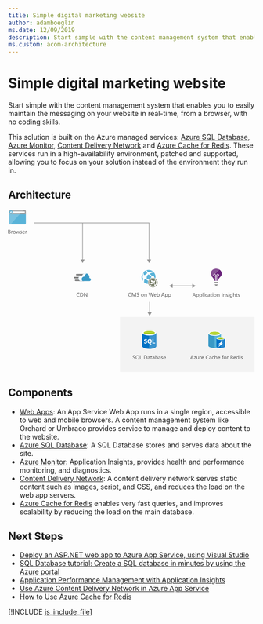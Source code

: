 ```yaml
---
title: Simple digital marketing website
author: adamboeglin
ms.date: 12/09/2019
description: Start simple with the content management system that enables you to easily maintain the messaging on your website in real-time, from a browser, with no coding skills.
ms.custom: acom-architecture
---
```

# Simple digital marketing website

Start simple with the content management system that enables you to easily maintain the messaging on your website in real-time, from a browser, with no coding skills.

This solution is built on the Azure managed services: [Azure SQL Database](/services/sql-database/), [Azure Monitor](/services/monitor/), [Content Delivery Network](/services/cdn/) and [Azure Cache for Redis](/services/cache/). These services run in a high-availability environment, patched and supported, allowing you to focus on your solution instead of the environment they run in.


## Architecture

<svg class="architecture-diagram" aria-labelledby="digital-marketing-smb" height="413px" viewbox="0 0 629 413" width="629px" xmlns="https://www.w3.org/2000/svg"><title id="digital-marketing-smb">Einfache digitale Marketingwebsite</title><desc>Machen Sie es sich leicht  mit einem Content Management-System, mit dem Sie das Messaging auf Ihrer Website einfach und in Echtzeit in einem Browser verwalten und aktualisieren knnen, ohne Codekenntnisse zu bentigen.</desc><g fill="none" fill-rule="evenodd" stroke="none" stroke-width="1"><g><polygon fill="#F3F3F3" points="285.19 412.775 628.149 412.775 628.149 272.677 285.19 272.677"></polygon><path d="M475.9077,217.4327 L474.3707,213.2557 C474.3197,213.1197 474.2697,212.9007 474.2207,212.5997 L474.1927,212.5997 C474.1467,212.8777 474.0947,213.0967 474.0347,213.2557 L472.5117,217.4327 L475.9077,217.4327 Z M478.5957,221.2127 L477.3237,221.2127 L476.2847,218.4647 L472.1287,218.4647 L471.1497,221.2127 L469.8727,221.2127 L473.6327,211.4107 L474.8217,211.4107 L478.5957,221.2127 Z" fill="#525252"></path><path d="M481.0073,217.378 L481.0073,218.356 C481.0073,218.935 481.1953,219.426 481.5713,219.828 C481.9473,220.232 482.4253,220.434 483.0033,220.434 C483.6833,220.434 484.2143,220.174 484.6003,219.654 C484.9863,219.135 485.1773,218.412 485.1773,217.487 C485.1773,216.708 484.9973,216.098 484.6383,215.655 C484.2783,215.213 483.7903,214.992 483.1753,214.992 C482.5233,214.992 481.9993,215.219 481.6033,215.672 C481.2063,216.126 481.0073,216.694 481.0073,217.378 M481.0343,220.201 L481.0073,220.201 L481.0073,224.433 L479.8863,224.433 L479.8863,214.213 L481.0073,214.213 L481.0073,215.443 L481.0343,215.443 C481.5863,214.514 482.3933,214.049 483.4543,214.049 C484.3573,214.049 485.0623,214.362 485.5683,214.988 C486.0733,215.615 486.3253,216.455 486.3253,217.508 C486.3253,218.679 486.0413,219.617 485.4723,220.32 C484.9023,221.025 484.1223,221.377 483.1343,221.377 C482.2273,221.377 481.5273,220.985 481.0343,220.201" fill="#525252"></path><path d="M489.2378,217.378 L489.2378,218.356 C489.2378,218.935 489.4258,219.426 489.8018,219.828 C490.1778,220.232 490.6558,220.434 491.2338,220.434 C491.9138,220.434 492.4448,220.174 492.8308,219.654 C493.2168,219.135 493.4078,218.412 493.4078,217.487 C493.4078,216.708 493.2278,216.098 492.8688,215.655 C492.5088,215.213 492.0208,214.992 491.4058,214.992 C490.7538,214.992 490.2298,215.219 489.8338,215.672 C489.4368,216.126 489.2378,216.694 489.2378,217.378 M489.2648,220.201 L489.2378,220.201 L489.2378,224.433 L488.1168,224.433 L488.1168,214.213 L489.2378,214.213 L489.2378,215.443 L489.2648,215.443 C489.8168,214.514 490.6238,214.049 491.6848,214.049 C492.5878,214.049 493.2928,214.362 493.7988,214.988 C494.3038,215.615 494.5558,216.455 494.5558,217.508 C494.5558,218.679 494.2718,219.617 493.7028,220.32 C493.1328,221.025 492.3528,221.377 491.3648,221.377 C490.4578,221.377 489.7578,220.985 489.2648,220.201" fill="#525252"></path><polygon fill="#525252" points="496.347 221.213 497.468 221.213 497.468 210.85 496.347 210.85"></polygon><path d="M499.738,221.213 L500.859,221.213 L500.859,214.213 L499.738,214.213 L499.738,221.213 Z M500.312,212.436 C500.112,212.436 499.941,212.367 499.8,212.231 C499.659,212.094 499.587,211.921 499.587,211.711 C499.587,211.501 499.659,211.327 499.8,211.188 C499.941,211.049 500.112,210.98 500.312,210.98 C500.517,210.98 500.692,211.049 500.835,211.188 C500.979,211.327 501.05,211.501 501.05,211.711 C501.05,211.911 500.979,212.082 500.835,212.224 C500.692,212.365 500.517,212.436 500.312,212.436 Z" fill="#525252"></path><path d="M507.8999,220.8916 C507.3629,221.2146 506.7239,221.3766 505.9859,221.3766 C504.9879,221.3766 504.1829,221.0526 503.5699,220.4026 C502.9569,219.7536 502.6499,218.9116 502.6499,217.8766 C502.6499,216.7236 502.9809,215.7976 503.6419,215.0976 C504.3019,214.3986 505.1839,214.0486 506.2869,214.0486 C506.9019,214.0486 507.4449,214.1626 507.9139,214.3906 L507.9139,215.5386 C507.3939,215.1746 506.8379,214.9926 506.2459,214.9926 C505.5309,214.9926 504.9439,215.2476 504.4859,215.7616 C504.0279,216.2736 503.7979,216.9476 503.7979,217.7816 C503.7979,218.6016 504.0139,219.2486 504.4449,219.7226 C504.8759,220.1966 505.4529,220.4336 506.1769,220.4336 C506.7889,220.4336 507.3629,220.2306 507.8999,219.8256 L507.8999,220.8916 Z" fill="#525252"></path><path d="M513.4858,217.6719 L511.7968,217.9039 C511.2768,217.9779 510.8848,218.1059 510.6208,218.2909 C510.3568,218.4749 510.2238,218.8019 510.2238,219.2719 C510.2238,219.6129 510.3468,219.8929 510.5898,220.1099 C510.8338,220.3249 511.1588,220.4339 511.5638,220.4339 C512.1208,220.4339 512.5798,220.2379 512.9418,219.8499 C513.3038,219.4589 513.4858,218.9659 513.4858,218.3689 L513.4858,217.6719 Z M514.6068,221.2129 L513.4858,221.2129 L513.4858,220.1189 L513.4588,220.1189 C512.9698,220.9579 512.2528,221.3769 511.3038,221.3769 C510.6068,221.3769 510.0618,221.1929 509.6678,220.8229 C509.2728,220.4539 509.0758,219.9639 509.0758,219.3539 C509.0758,218.0459 509.8458,217.2839 511.3858,217.0699 L513.4858,216.7759 C513.4858,215.5869 513.0048,214.9919 512.0428,214.9919 C511.1998,214.9919 510.4388,215.2789 509.7588,215.8539 L509.7588,214.7049 C510.4478,214.2679 511.2408,214.0489 512.1378,214.0489 C513.7838,214.0489 514.6068,214.9189 514.6068,216.6599 L514.6068,221.2129 Z" fill="#525252"></path><path d="M519.9663,221.1446 C519.7013,221.2906 519.3533,221.3636 518.9193,221.3636 C517.6943,221.3636 517.0813,220.6796 517.0813,219.3126 L517.0813,215.1696 L515.8783,215.1696 L515.8783,214.2126 L517.0813,214.2126 L517.0813,212.5036 L518.2023,212.1416 L518.2023,214.2126 L519.9663,214.2126 L519.9663,215.1696 L518.2023,215.1696 L518.2023,219.1146 C518.2023,219.5836 518.2813,219.9186 518.4413,220.1196 C518.6013,220.3196 518.8643,220.4196 519.2343,220.4196 C519.5173,220.4196 519.7613,220.3426 519.9663,220.1876 L519.9663,221.1446 Z" fill="#525252"></path><path d="M521.462,221.213 L522.583,221.213 L522.583,214.213 L521.462,214.213 L521.462,221.213 Z M522.037,212.436 C521.836,212.436 521.666,212.367 521.525,212.231 C521.383,212.094 521.312,211.921 521.312,211.711 C521.312,211.501 521.383,211.327 521.525,211.188 C521.666,211.049 521.836,210.98 522.037,210.98 C522.242,210.98 522.417,211.049 522.56,211.188 C522.704,211.327 522.775,211.501 522.775,211.711 C522.775,211.911 522.704,212.082 522.56,212.224 C522.417,212.365 522.242,212.436 522.037,212.436 Z" fill="#525252"></path><path d="M527.8608,214.9922 C527.1408,214.9922 526.5718,215.2372 526.1518,215.7262 C525.7328,216.2172 525.5228,216.8922 525.5228,217.7542 C525.5228,218.5832 525.7358,219.2372 526.1598,219.7162 C526.5838,220.1942 527.1498,220.4332 527.8608,220.4332 C528.5858,220.4332 529.1428,220.1992 529.5328,219.7292 C529.9228,219.2602 530.1168,218.5932 530.1168,217.7262 C530.1168,216.8512 529.9228,216.1772 529.5328,215.7032 C529.1428,215.2292 528.5858,214.9922 527.8608,214.9922 M527.7788,221.3772 C526.7448,221.3772 525.9198,221.0502 525.3008,220.3962 C524.6828,219.7422 524.3748,218.8752 524.3748,217.7952 C524.3748,216.6192 524.6968,215.7012 525.3398,215.0402 C525.9818,214.3792 526.8488,214.0492 527.9428,214.0492 C528.9868,214.0492 529.8018,214.3702 530.3868,215.0132 C530.9718,215.6552 531.2648,216.5462 531.2648,217.6852 C531.2648,218.8022 530.9508,219.6962 530.3188,220.3692 C529.6868,221.0412 528.8408,221.3772 527.7788,221.3772" fill="#525252"></path><path d="M538.8667,221.2129 L537.7457,221.2129 L537.7457,217.2209 C537.7457,215.7349 537.2037,214.9919 536.1187,214.9919 C535.5577,214.9919 535.0957,215.2029 534.7277,215.6249 C534.3607,216.0459 534.1777,216.5779 534.1777,217.2209 L534.1777,221.2129 L533.0557,221.2129 L533.0557,214.2129 L534.1777,214.2129 L534.1777,215.3749 L534.2047,215.3749 C534.7337,214.4909 535.4997,214.0489 536.5017,214.0489 C537.2667,214.0489 537.8527,214.2959 538.2597,214.7909 C538.6647,215.2849 538.8667,215.9989 538.8667,216.9339 L538.8667,221.2129 Z" fill="#525252"></path><polygon fill="#525252" points="544.965 221.213 546.113 221.213 546.113 211.41 544.965 211.41"></polygon><path d="M554.3511,221.2129 L553.2301,221.2129 L553.2301,217.2209 C553.2301,215.7349 552.6871,214.9919 551.6031,214.9919 C551.0421,214.9919 550.5781,215.2029 550.2111,215.6249 C549.8451,216.0459 549.6621,216.5779 549.6621,217.2209 L549.6621,221.2129 L548.5401,221.2129 L548.5401,214.2129 L549.6621,214.2129 L549.6621,215.3749 L549.6891,215.3749 C550.2171,214.4909 550.9831,214.0489 551.9861,214.0489 C552.7511,214.0489 553.3361,214.2959 553.7421,214.7909 C554.1481,215.2849 554.3511,215.9989 554.3511,216.9339 L554.3511,221.2129 Z" fill="#525252"></path><path d="M556.0386,220.96 L556.0386,219.757 C556.6496,220.208 557.3216,220.434 558.0566,220.434 C559.0406,220.434 559.5326,220.106 559.5326,219.449 C559.5326,219.263 559.4896,219.104 559.4056,218.975 C559.3216,218.844 559.2076,218.73 559.0636,218.629 C558.9206,218.528 558.7516,218.439 558.5586,218.359 C558.3646,218.279 558.1556,218.196 557.9336,218.109 C557.6226,217.986 557.3506,217.862 557.1156,217.736 C556.8806,217.611 556.6846,217.471 556.5276,217.313 C556.3706,217.156 556.2516,216.977 556.1726,216.776 C556.0936,216.576 556.0526,216.341 556.0526,216.072 C556.0526,215.744 556.1286,215.453 556.2786,215.201 C556.4296,214.947 556.6296,214.736 556.8806,214.564 C557.1306,214.395 557.4166,214.266 557.7376,214.179 C558.0596,214.092 558.3906,214.049 558.7316,214.049 C559.3386,214.049 559.8806,214.153 560.3586,214.363 L560.3586,215.498 C559.8446,215.161 559.2516,214.992 558.5816,214.992 C558.3726,214.992 558.1836,215.016 558.0156,215.064 C557.8466,215.111 557.7006,215.179 557.5806,215.266 C557.4606,215.353 557.3666,215.456 557.3006,215.576 C557.2336,215.697 557.2006,215.831 557.2006,215.977 C557.2006,216.159 557.2336,216.312 557.3006,216.435 C557.3666,216.558 557.4636,216.667 557.5916,216.763 C557.7186,216.858 557.8736,216.945 558.0566,217.022 C558.2376,217.1 558.4446,217.185 558.6776,217.275 C558.9876,217.394 559.2656,217.516 559.5116,217.641 C559.7576,217.767 559.9676,217.908 560.1406,218.064 C560.3136,218.223 560.4466,218.403 560.5406,218.608 C560.6346,218.814 560.6816,219.058 560.6816,219.34 C560.6816,219.687 560.6046,219.987 560.4516,220.242 C560.2986,220.497 560.0956,220.709 559.8396,220.878 C559.5846,221.047 559.2906,221.172 558.9586,221.254 C558.6256,221.336 558.2766,221.377 557.9116,221.377 C557.1916,221.377 556.5676,221.238 556.0386,220.96" fill="#525252"></path><path d="M562.404,221.213 L563.525,221.213 L563.525,214.213 L562.404,214.213 L562.404,221.213 Z M562.978,212.436 C562.777,212.436 562.606,212.367 562.464,212.231 C562.324,212.094 562.253,211.921 562.253,211.711 C562.253,211.501 562.324,211.327 562.464,211.188 C562.606,211.049 562.777,210.98 562.978,210.98 C563.183,210.98 563.357,211.049 563.5,211.188 C563.644,211.327 563.716,211.501 563.716,211.711 C563.716,211.911 563.644,212.082 563.5,212.224 C563.357,212.365 563.183,212.436 562.978,212.436 Z" fill="#525252"></path><path d="M570.6479,218.0479 L570.6479,217.0159 C570.6479,216.4599 570.4599,215.9839 570.0839,215.5869 C569.7079,215.1909 569.2399,214.9919 568.6789,214.9919 C567.9859,214.9919 567.4439,215.2439 567.0519,215.7479 C566.6599,216.2509 566.4639,216.9559 566.4639,217.8629 C566.4639,218.6429 566.6519,219.2659 567.0279,219.7329 C567.4039,220.1999 567.9019,220.4339 568.5209,220.4339 C569.1499,220.4339 569.6619,220.2099 570.0559,219.7639 C570.4509,219.3179 570.6479,218.7449 570.6479,218.0479 Z M571.7689,220.6519 C571.7689,223.2229 570.5389,224.5079 568.0779,224.5079 C567.2109,224.5079 566.4549,224.3439 565.8079,224.0159 L565.8079,222.8949 C566.5959,223.3319 567.3479,223.5509 568.0639,223.5509 C569.7869,223.5509 570.6479,222.6349 570.6479,220.8029 L570.6479,220.0369 L570.6209,220.0369 C570.0869,220.9309 569.2849,221.3769 568.2139,221.3769 C567.3429,221.3769 566.6419,221.0669 566.1119,220.4439 C565.5819,219.8219 565.3159,218.9859 565.3159,217.9389 C565.3159,216.7489 565.6009,215.8039 566.1729,215.1019 C566.7459,214.3999 567.5279,214.0489 568.5209,214.0489 C569.4639,214.0489 570.1649,214.4269 570.6209,215.1839 L570.6479,215.1839 L570.6479,214.2129 L571.7689,214.2129 L571.7689,220.6519 Z" fill="#525252"></path><path d="M579.8491,221.2129 L578.7281,221.2129 L578.7281,217.1799 C578.7281,215.7219 578.1851,214.9919 577.1011,214.9919 C576.5541,214.9919 576.0931,215.2029 575.7201,215.6249 C575.3461,216.0459 575.1601,216.5869 575.1601,217.2479 L575.1601,221.2129 L574.0381,221.2129 L574.0381,210.8499 L575.1601,210.8499 L575.1601,215.3749 L575.1871,215.3749 C575.7241,214.4909 576.4901,214.0489 577.4841,214.0489 C579.0601,214.0489 579.8491,214.9989 579.8491,216.8999 L579.8491,221.2129 Z" fill="#525252"></path><path d="M585.2085,221.1446 C584.9435,221.2906 584.5955,221.3636 584.1615,221.3636 C582.9365,221.3636 582.3235,220.6796 582.3235,219.3126 L582.3235,215.1696 L581.1205,215.1696 L581.1205,214.2126 L582.3235,214.2126 L582.3235,212.5036 L583.4445,212.1416 L583.4445,214.2126 L585.2085,214.2126 L585.2085,215.1696 L583.4445,215.1696 L583.4445,219.1146 C583.4445,219.5836 583.5235,219.9186 583.6835,220.1196 C583.8435,220.3196 584.1065,220.4196 584.4765,220.4196 C584.7595,220.4196 585.0035,220.3426 585.2085,220.1876 L585.2085,221.1446 Z" fill="#525252"></path><path d="M586.2808,220.96 L586.2808,219.757 C586.8918,220.208 587.5638,220.434 588.2988,220.434 C589.2828,220.434 589.7748,220.106 589.7748,219.449 C589.7748,219.263 589.7318,219.104 589.6478,218.975 C589.5638,218.844 589.4498,218.73 589.3058,218.629 C589.1628,218.528 588.9938,218.439 588.8008,218.359 C588.6068,218.279 588.3978,218.196 588.1758,218.109 C587.8648,217.986 587.5928,217.862 587.3578,217.736 C587.1228,217.611 586.9268,217.471 586.7698,217.313 C586.6128,217.156 586.4938,216.977 586.4148,216.776 C586.3358,216.576 586.2948,216.341 586.2948,216.072 C586.2948,215.744 586.3708,215.453 586.5208,215.201 C586.6718,214.947 586.8718,214.736 587.1228,214.564 C587.3728,214.395 587.6588,214.266 587.9798,214.179 C588.3018,214.092 588.6328,214.049 588.9738,214.049 C589.5808,214.049 590.1228,214.153 590.6008,214.363 L590.6008,215.498 C590.0868,215.161 589.4938,214.992 588.8238,214.992 C588.6148,214.992 588.4258,215.016 588.2578,215.064 C588.0888,215.111 587.9428,215.179 587.8228,215.266 C587.7028,215.353 587.6088,215.456 587.5428,215.576 C587.4758,215.697 587.4428,215.831 587.4428,215.977 C587.4428,216.159 587.4758,216.312 587.5428,216.435 C587.6088,216.558 587.7058,216.667 587.8338,216.763 C587.9608,216.858 588.1158,216.945 588.2988,217.022 C588.4798,217.1 588.6868,217.185 588.9198,217.275 C589.2298,217.394 589.5078,217.516 589.7538,217.641 C589.9998,217.767 590.2098,217.908 590.3828,218.064 C590.5558,218.223 590.6888,218.403 590.7828,218.608 C590.8768,218.814 590.9238,219.058 590.9238,219.34 C590.9238,219.687 590.8468,219.987 590.6938,220.242 C590.5408,220.497 590.3378,220.709 590.0818,220.878 C589.8268,221.047 589.5328,221.172 589.2008,221.254 C588.8678,221.336 588.5188,221.377 588.1538,221.377 C587.4338,221.377 586.8098,221.238 586.2808,220.96" fill="#525252"></path><path d="M470.4888,376.5078 L468.9508,372.3308 C468.9008,372.1948 468.8508,371.9758 468.8008,371.6748 L468.7728,371.6748 C468.7278,371.9528 468.6758,372.1718 468.6158,372.3308 L467.0918,376.5078 L470.4888,376.5078 Z M473.1758,380.2878 L471.9038,380.2878 L470.8648,377.5398 L466.7088,377.5398 L465.7308,380.2878 L464.4528,380.2878 L468.2128,370.4858 L469.4018,370.4858 L473.1758,380.2878 Z" fill="#525252"></path><polygon fill="#525252" points="479.3481 373.6094 475.2051 379.3314 479.3071 379.3314 479.3071 380.2884 473.5581 380.2884 473.5581 379.9394 477.7011 374.2454 473.9481 374.2454 473.9481 373.2884 479.3481 373.2884"></polygon><path d="M486.4575,380.2881 L485.3365,380.2881 L485.3365,379.1811 L485.3095,379.1811 C484.8445,380.0281 484.1245,380.4521 483.1485,380.4521 C481.4805,380.4521 480.6465,379.4591 480.6465,377.4721 L480.6465,373.2881 L481.7615,373.2881 L481.7615,377.2941 C481.7615,378.7701 482.3265,379.5091 483.4565,379.5091 C484.0035,379.5091 484.4535,379.3081 484.8075,378.9031 C485.1595,378.5011 485.3365,377.9731 485.3365,377.3211 L485.3365,373.2881 L486.4575,373.2881 L486.4575,380.2881 Z" fill="#525252"></path><path d="M492.3706,374.4229 C492.1756,374.2729 491.8916,374.1969 491.5226,374.1969 C491.0446,374.1969 490.6446,374.4229 490.3236,374.8739 C490.0026,375.3249 489.8416,375.9409 489.8416,376.7199 L489.8416,380.2879 L488.7206,380.2879 L488.7206,373.2879 L489.8416,373.2879 L489.8416,374.7309 L489.8686,374.7309 C490.0286,374.2379 490.2716,373.8549 490.5996,373.5789 C490.9286,373.3029 491.2956,373.1649 491.7006,373.1649 C491.9926,373.1649 492.2166,373.1969 492.3706,373.2609 L492.3706,374.4229 Z" fill="#525252"></path><path d="M497.8804,376.1182 C497.8764,375.4712 497.7204,374.9682 497.4124,374.6072 C497.1054,374.2472 496.6774,374.0672 496.1304,374.0672 C495.6024,374.0672 495.1524,374.2572 494.7834,374.6352 C494.4144,375.0132 494.1874,375.5082 494.1004,376.1182 L497.8804,376.1182 Z M499.0284,377.0682 L494.0864,377.0682 C494.1054,377.8472 494.3154,378.4492 494.7154,378.8732 C495.1164,379.2972 495.6684,379.5092 496.3694,379.5092 C497.1584,379.5092 497.8834,379.2492 498.5434,378.7292 L498.5434,379.7822 C497.9284,380.2282 497.1144,380.4522 496.1034,380.4522 C495.1144,380.4522 494.3374,380.1342 493.7724,379.4992 C493.2074,378.8622 492.9244,377.9692 492.9244,376.8152 C492.9244,375.7262 493.2334,374.8392 493.8514,374.1532 C494.4684,373.4672 495.2344,373.1242 496.1514,373.1242 C497.0674,373.1242 497.7764,373.4202 498.2764,374.0132 C498.7784,374.6052 499.0284,375.4282 499.0284,376.4802 L499.0284,377.0682 Z" fill="#525252"></path><path d="M511.3813,379.878 C510.6563,380.261 509.7543,380.452 508.6743,380.452 C507.2793,380.452 506.1633,380.003 505.3243,379.106 C504.4863,378.208 504.0673,377.029 504.0673,375.571 C504.0673,374.004 504.5383,372.736 505.4823,371.771 C506.4253,370.805 507.6213,370.321 509.0703,370.321 C510.0003,370.321 510.7713,370.456 511.3813,370.725 L511.3813,371.948 C510.6803,371.557 509.9043,371.36 509.0573,371.36 C507.9323,371.36 507.0193,371.736 506.3193,372.488 C505.6193,373.24 505.2703,374.245 505.2703,375.503 C505.2703,376.697 505.5973,377.649 506.2513,378.357 C506.9043,379.066 507.7633,379.42 508.8243,379.42 C509.8093,379.42 510.6613,379.201 511.3813,378.764 L511.3813,379.878 Z" fill="#525252"></path><path d="M517.1167,376.7471 L515.4287,376.9791 C514.9087,377.0531 514.5167,377.1811 514.2527,377.3661 C513.9887,377.5501 513.8557,377.8771 513.8557,378.3471 C513.8557,378.6881 513.9777,378.9681 514.2217,379.1851 C514.4657,379.4001 514.7907,379.5091 515.1957,379.5091 C515.7527,379.5091 516.2117,379.3131 516.5737,378.9251 C516.9357,378.5341 517.1167,378.0411 517.1167,377.4441 L517.1167,376.7471 Z M518.2377,380.2881 L517.1167,380.2881 L517.1167,379.1941 L517.0897,379.1941 C516.6017,380.0331 515.8847,380.4521 514.9357,380.4521 C514.2387,380.4521 513.6927,380.2681 513.2997,379.8981 C512.9047,379.5291 512.7077,379.0391 512.7077,378.4291 C512.7077,377.1211 513.4777,376.3591 515.0177,376.1451 L517.1167,375.8511 C517.1167,374.6621 516.6367,374.0671 515.6747,374.0671 C514.8317,374.0671 514.0707,374.3541 513.3907,374.9291 L513.3907,373.7801 C514.0797,373.3431 514.8727,373.1241 515.7697,373.1241 C517.4157,373.1241 518.2377,373.9941 518.2377,375.7351 L518.2377,380.2881 Z" fill="#525252"></path><path d="M525.1216,379.9668 C524.5846,380.2898 523.9456,380.4518 523.2076,380.4518 C522.2096,380.4518 521.4036,380.1278 520.7916,379.4778 C520.1786,378.8288 519.8716,377.9868 519.8716,376.9518 C519.8716,375.7988 520.2026,374.8728 520.8626,374.1728 C521.5236,373.4738 522.4056,373.1238 523.5086,373.1238 C524.1236,373.1238 524.6666,373.2378 525.1356,373.4658 L525.1356,374.6138 C524.6156,374.2498 524.0596,374.0678 523.4676,374.0678 C522.7526,374.0678 522.1656,374.3228 521.7076,374.8368 C521.2496,375.3488 521.0196,376.0228 521.0196,376.8568 C521.0196,377.6768 521.2356,378.3238 521.6666,378.7978 C522.0976,379.2718 522.6746,379.5088 523.3986,379.5088 C524.0106,379.5088 524.5846,379.3058 525.1216,378.9008 L525.1216,379.9668 Z" fill="#525252"></path><path d="M532.6274,380.2881 L531.5064,380.2881 L531.5064,376.2551 C531.5064,374.7971 530.9644,374.0671 529.8794,374.0671 C529.3324,374.0671 528.8724,374.2781 528.4984,374.7001 C528.1254,375.1211 527.9384,375.6621 527.9384,376.3231 L527.9384,380.2881 L526.8164,380.2881 L526.8164,369.9251 L527.9384,369.9251 L527.9384,374.4501 L527.9654,374.4501 C528.5034,373.5661 529.2694,373.1241 530.2624,373.1241 C531.8394,373.1241 532.6274,374.0741 532.6274,375.9751 L532.6274,380.2881 Z" fill="#525252"></path><path d="M539.2173,376.1182 C539.2133,375.4712 539.0573,374.9682 538.7493,374.6072 C538.4423,374.2472 538.0143,374.0672 537.4673,374.0672 C536.9393,374.0672 536.4893,374.2572 536.1203,374.6352 C535.7513,375.0132 535.5243,375.5082 535.4373,376.1182 L539.2173,376.1182 Z M540.3653,377.0682 L535.4233,377.0682 C535.4423,377.8472 535.6523,378.4492 536.0523,378.8732 C536.4533,379.2972 537.0053,379.5092 537.7063,379.5092 C538.4953,379.5092 539.2203,379.2492 539.8803,378.7292 L539.8803,379.7822 C539.2653,380.2282 538.4513,380.4522 537.4403,380.4522 C536.4513,380.4522 535.6743,380.1342 535.1093,379.4992 C534.5443,378.8622 534.2613,377.9692 534.2613,376.8152 C534.2613,375.7262 534.5703,374.8392 535.1883,374.1532 C535.8053,373.4672 536.5713,373.1242 537.4883,373.1242 C538.4043,373.1242 539.1133,373.4202 539.6133,374.0132 C540.1153,374.6052 540.3653,375.4282 540.3653,376.4802 L540.3653,377.0682 Z" fill="#525252"></path><path d="M549.355,370.9092 C549.136,370.7862 548.888,370.7242 548.61,370.7242 C547.827,370.7242 547.434,371.2192 547.434,372.2082 L547.434,373.2882 L549.075,373.2882 L549.075,374.2452 L547.434,374.2452 L547.434,380.2882 L546.32,380.2882 L546.32,374.2452 L545.124,374.2452 L545.124,373.2882 L546.32,373.2882 L546.32,372.1532 C546.32,371.4202 546.532,370.8402 546.956,370.4132 C547.379,369.9872 547.909,369.7742 548.542,369.7742 C548.883,369.7742 549.155,369.8152 549.355,369.8972 L549.355,370.9092 Z" fill="#525252"></path><path d="M553.2856,374.0674 C552.5656,374.0674 551.9966,374.3124 551.5766,374.8014 C551.1576,375.2924 550.9476,375.9674 550.9476,376.8294 C550.9476,377.6584 551.1596,378.3124 551.5836,378.7914 C552.0076,379.2694 552.5746,379.5084 553.2856,379.5084 C554.0106,379.5084 554.5676,379.2744 554.9576,378.8044 C555.3476,378.3354 555.5416,377.6684 555.5416,376.8014 C555.5416,375.9264 555.3476,375.2524 554.9576,374.7784 C554.5676,374.3044 554.0106,374.0674 553.2856,374.0674 M553.2036,380.4524 C552.1696,380.4524 551.3436,380.1254 550.7256,379.4714 C550.1076,378.8174 549.7996,377.9504 549.7996,376.8704 C549.7996,375.6944 550.1206,374.7764 550.7636,374.1154 C551.4056,373.4544 552.2736,373.1244 553.3676,373.1244 C554.4116,373.1244 555.2256,373.4454 555.8116,374.0884 C556.3966,374.7304 556.6896,375.6214 556.6896,376.7604 C556.6896,377.8774 556.3746,378.7714 555.7436,379.4444 C555.1116,380.1164 554.2656,380.4524 553.2036,380.4524" fill="#525252"></path><path d="M562.1313,374.4229 C561.9363,374.2729 561.6523,374.1969 561.2833,374.1969 C560.8053,374.1969 560.4053,374.4229 560.0843,374.8739 C559.7633,375.3249 559.6023,375.9409 559.6023,376.7199 L559.6023,380.2879 L558.4813,380.2879 L558.4813,373.2879 L559.6023,373.2879 L559.6023,374.7309 L559.6293,374.7309 C559.7893,374.2379 560.0323,373.8549 560.3603,373.5789 C560.6893,373.3029 561.0563,373.1649 561.4613,373.1649 C561.7533,373.1649 561.9773,373.1969 562.1313,373.2609 L562.1313,374.4229 Z" fill="#525252"></path><path d="M568.4819,371.5245 L568.4819,375.0795 L570.0409,375.0795 C570.3279,375.0795 570.5929,375.0365 570.8369,374.9495 C571.0809,374.8625 571.2919,374.7385 571.4689,374.5775 C571.6469,374.4155 571.7869,374.2165 571.8859,373.9815 C571.9869,373.7475 572.0369,373.4845 572.0369,373.1925 C572.0369,372.6685 571.8669,372.2585 571.5279,371.9655 C571.1879,371.6705 570.6969,371.5245 570.0539,371.5245 L568.4819,371.5245 Z M574.3609,380.2885 L572.9939,380.2885 L571.3529,377.5405 C571.2029,377.2855 571.0569,377.0675 570.9159,376.8875 C570.7749,376.7075 570.6289,376.5605 570.4819,376.4465 C570.3339,376.3325 570.1739,376.2495 570.0029,376.1965 C569.8329,376.1445 569.6399,376.1185 569.4249,376.1185 L568.4819,376.1185 L568.4819,380.2885 L567.3339,380.2885 L567.3339,370.4855 L570.2589,370.4855 C570.6879,370.4855 571.0839,370.5395 571.4459,370.6455 C571.8079,370.7535 572.1229,370.9165 572.3889,371.1345 C572.6559,371.3535 572.8639,371.6265 573.0139,371.9525 C573.1649,372.2775 573.2399,372.6595 573.2399,373.0965 C573.2399,373.4385 573.1889,373.7525 573.0859,374.0365 C572.9839,374.3215 572.8369,374.5755 572.6489,374.7985 C572.4599,375.0225 572.2319,375.2125 571.9649,375.3705 C571.6989,375.5265 571.3989,375.6485 571.0659,375.7355 L571.0659,375.7625 C571.2299,375.8365 571.3729,375.9195 571.4939,376.0125 C571.6139,376.1055 571.7289,376.2155 571.8379,376.3435 C571.9479,376.4715 572.0559,376.6165 572.1639,376.7785 C572.2699,376.9395 572.3899,377.1285 572.5219,377.3415 L574.3609,380.2885 Z" fill="#525252"></path><path d="M579.645,376.1182 C579.641,375.4712 579.485,374.9682 579.177,374.6072 C578.87,374.2472 578.442,374.0672 577.895,374.0672 C577.367,374.0672 576.917,374.2572 576.548,374.6352 C576.179,375.0132 575.952,375.5082 575.865,376.1182 L579.645,376.1182 Z M580.793,377.0682 L575.851,377.0682 C575.87,377.8472 576.08,378.4492 576.48,378.8732 C576.881,379.2972 577.433,379.5092 578.134,379.5092 C578.923,379.5092 579.648,379.2492 580.308,378.7292 L580.308,379.7822 C579.693,380.2282 578.879,380.4522 577.868,380.4522 C576.879,380.4522 576.102,380.1342 575.537,379.4992 C574.972,378.8622 574.689,377.9692 574.689,376.8152 C574.689,375.7262 574.998,374.8392 575.616,374.1532 C576.233,373.4672 576.999,373.1242 577.916,373.1242 C578.832,373.1242 579.541,373.4202 580.041,374.0132 C580.543,374.6052 580.793,375.4282 580.793,376.4802 L580.793,377.0682 Z" fill="#525252"></path><path d="M587.3423,377.1231 L587.3423,376.0911 C587.3423,375.5251 587.1553,375.0471 586.7813,374.6551 C586.4083,374.2641 585.9343,374.0671 585.3603,374.0671 C584.6763,374.0671 584.1393,374.3181 583.7463,374.8191 C583.3553,375.3201 583.1583,376.0141 583.1583,376.8971 C583.1583,377.7041 583.3473,378.3411 583.7233,378.8081 C584.0993,379.2751 584.6043,379.5091 585.2373,379.5091 C585.8623,379.5091 586.3683,379.2831 586.7583,378.8321 C587.1483,378.3811 587.3423,377.8111 587.3423,377.1231 Z M588.4633,380.2881 L587.3423,380.2881 L587.3423,379.0991 L587.3153,379.0991 C586.7953,380.0011 585.9933,380.4521 584.9083,380.4521 C584.0293,380.4521 583.3263,380.1391 582.8003,379.5131 C582.2743,378.8861 582.0103,378.0321 582.0103,376.9521 C582.0103,375.7951 582.3023,374.8671 582.8853,374.1701 C583.4693,373.4731 584.2453,373.1241 585.2163,373.1241 C586.1783,373.1241 586.8773,373.5021 587.3153,374.2591 L587.3423,374.2591 L587.3423,369.9251 L588.4633,369.9251 L588.4633,380.2881 Z" fill="#525252"></path><path d="M590.733,380.288 L591.854,380.288 L591.854,373.288 L590.733,373.288 L590.733,380.288 Z M591.307,371.511 C591.107,371.511 590.936,371.442 590.794,371.306 C590.654,371.169 590.583,370.996 590.583,370.786 C590.583,370.576 590.654,370.402 590.794,370.263 C590.936,370.124 591.107,370.055 591.307,370.055 C591.512,370.055 591.687,370.124 591.831,370.263 C591.974,370.402 592.045,370.576 592.045,370.786 C592.045,370.986 591.974,371.157 591.831,371.299 C591.687,371.44 591.512,371.511 591.307,371.511 Z" fill="#525252"></path><path d="M593.6997,380.0352 L593.6997,378.8322 C594.3107,379.2832 594.9827,379.5092 595.7167,379.5092 C596.7007,379.5092 597.1927,379.1812 597.1927,378.5242 C597.1927,378.3382 597.1507,378.1792 597.0667,378.0502 C596.9817,377.9192 596.8687,377.8052 596.7247,377.7042 C596.5817,377.6032 596.4127,377.5142 596.2197,377.4342 C596.0247,377.3542 595.8167,377.2712 595.5937,377.1842 C595.2837,377.0612 595.0117,376.9372 594.7767,376.8112 C594.5417,376.6862 594.3457,376.5462 594.1887,376.3882 C594.0317,376.2312 593.9127,376.0522 593.8337,375.8512 C593.7537,375.6512 593.7137,375.4162 593.7137,375.1472 C593.7137,374.8192 593.7887,374.5282 593.9387,374.2762 C594.0897,374.0222 594.2907,373.8112 594.5407,373.6392 C594.7917,373.4702 595.0777,373.3412 595.3987,373.2542 C595.7207,373.1672 596.0517,373.1242 596.3927,373.1242 C596.9997,373.1242 597.5417,373.2282 598.0197,373.4382 L598.0197,374.5732 C597.5057,374.2362 596.9127,374.0672 596.2427,374.0672 C596.0337,374.0672 595.8447,374.0912 595.6757,374.1392 C595.5077,374.1862 595.3617,374.2542 595.2417,374.3412 C595.1207,374.4282 595.0267,374.5312 594.9617,374.6512 C594.8947,374.7722 594.8617,374.9062 594.8617,375.0522 C594.8617,375.2342 594.8947,375.3872 594.9617,375.5102 C595.0267,375.6332 595.1247,375.7422 595.2517,375.8382 C595.3797,375.9332 595.5347,376.0202 595.7167,376.0972 C595.8987,376.1752 596.1057,376.2602 596.3387,376.3502 C596.6487,376.4692 596.9267,376.5912 597.1727,376.7162 C597.4187,376.8422 597.6287,376.9832 597.8017,377.1392 C597.9747,377.2982 598.1077,377.4782 598.2017,377.6832 C598.2947,377.8892 598.3417,378.1332 598.3417,378.4152 C598.3417,378.7622 598.2647,379.0622 598.1127,379.3172 C597.9597,379.5722 597.7567,379.7842 597.5007,379.9532 C597.2457,380.1222 596.9517,380.2472 596.6187,380.3292 C596.2867,380.4112 595.9377,380.4522 595.5727,380.4522 C594.8527,380.4522 594.2287,380.3132 593.6997,380.0352" fill="#525252"></path><path d="M1.1484,56.0635 L1.1484,59.5905 L2.7074,59.5905 C3.3814,59.5905 3.9044,59.4315 4.2754,59.1125 C4.6474,58.7925 4.8334,58.3555 4.8334,57.7995 C4.8334,56.6425 4.0444,56.0635 2.4674,56.0635 L1.1484,56.0635 Z M1.1484,51.8665 L1.1484,55.0315 L2.3244,55.0315 C2.9534,55.0315 3.4474,54.8795 3.8074,54.5775 C4.1674,54.2735 4.3474,53.8465 4.3474,53.2945 C4.3474,52.3425 3.7214,51.8665 2.4674,51.8665 L1.1484,51.8665 Z M0.0004,60.6295 L0.0004,50.8275 L2.7894,50.8275 C3.6364,50.8275 4.3094,51.0345 4.8054,51.4495 C5.3024,51.8645 5.5504,52.4045 5.5504,53.0695 C5.5504,53.6255 5.4004,54.1085 5.0994,54.5185 C4.7984,54.9285 4.3844,55.2205 3.8554,55.3935 L3.8554,55.4205 C4.5164,55.4985 5.0444,55.7485 5.4414,56.1685 C5.8374,56.5905 6.0364,57.1385 6.0364,57.8135 C6.0364,58.6525 5.7354,59.3315 5.1334,59.8505 C4.5324,60.3705 3.7734,60.6295 2.8574,60.6295 L0.0004,60.6295 Z" fill="#525252"></path><path d="M11.5254,54.7647 C11.3294,54.6147 11.0464,54.5387 10.6774,54.5387 C10.1994,54.5387 9.7994,54.7647 9.4784,55.2157 C9.1564,55.6667 8.9964,56.2827 8.9964,57.0617 L8.9964,60.6297 L7.8754,60.6297 L7.8754,53.6297 L8.9964,53.6297 L8.9964,55.0727 L9.0234,55.0727 C9.1834,54.5797 9.4264,54.1967 9.7544,53.9207 C10.0834,53.6447 10.4494,53.5067 10.8554,53.5067 C11.1474,53.5067 11.3704,53.5387 11.5254,53.6027 L11.5254,54.7647 Z" fill="#525252"></path><path d="M15.5654,54.4092 C14.8454,54.4092 14.2754,54.6542 13.8564,55.1432 C13.4374,55.6342 13.2274,56.3092 13.2274,57.1712 C13.2274,58.0002 13.4394,58.6542 13.8634,59.1332 C14.2874,59.6112 14.8544,59.8502 15.5654,59.8502 C16.2904,59.8502 16.8474,59.6162 17.2364,59.1462 C17.6264,58.6772 17.8214,58.0102 17.8214,57.1432 C17.8214,56.2682 17.6264,55.5942 17.2364,55.1202 C16.8474,54.6462 16.2904,54.4092 15.5654,54.4092 M15.4834,60.7942 C14.4484,60.7942 13.6234,60.4672 13.0054,59.8132 C12.3874,59.1592 12.0794,58.2922 12.0794,57.2122 C12.0794,56.0362 12.4004,55.1182 13.0434,54.4572 C13.6854,53.7962 14.5534,53.4662 15.6474,53.4662 C16.6904,53.4662 17.5054,53.7872 18.0914,54.4302 C18.6764,55.0722 18.9694,55.9632 18.9694,57.1022 C18.9694,58.2192 18.6544,59.1132 18.0234,59.7862 C17.3914,60.4582 16.5454,60.7942 15.4834,60.7942" fill="#525252"></path><path d="M29.5791,53.6299 L27.4801,60.6299 L26.3181,60.6299 L24.8761,55.6189 C24.8211,55.4279 24.7851,55.2109 24.7671,54.9699 L24.7391,54.9699 C24.7251,55.1339 24.6781,55.3459 24.5961,55.6059 L23.0301,60.6299 L21.9091,60.6299 L19.7901,53.6299 L20.9661,53.6299 L22.4151,58.8939 C22.4601,59.0529 22.4931,59.2629 22.5111,59.5229 L22.5651,59.5229 C22.5791,59.3219 22.6201,59.1079 22.6881,58.8799 L24.3021,53.6299 L25.3271,53.6299 L26.7761,58.9069 C26.8221,59.0759 26.8561,59.2849 26.8791,59.5359 L26.9331,59.5359 C26.9431,59.3589 26.9811,59.1489 27.0501,58.9069 L28.4721,53.6299 L29.5791,53.6299 Z" fill="#525252"></path><path d="M30.4541,60.377 L30.4541,59.174 C31.0651,59.625 31.7371,59.851 32.4711,59.851 C33.4551,59.851 33.9471,59.523 33.9471,58.866 C33.9471,58.68 33.9051,58.521 33.8211,58.392 C33.7361,58.261 33.6221,58.147 33.4791,58.046 C33.3351,57.945 33.1671,57.856 32.9731,57.776 C32.7791,57.696 32.5711,57.613 32.3481,57.526 C32.0371,57.403 31.7661,57.279 31.5311,57.153 C31.2961,57.028 31.1001,56.888 30.9431,56.73 C30.7861,56.573 30.6671,56.394 30.5871,56.193 C30.5081,55.993 30.4681,55.758 30.4681,55.489 C30.4681,55.161 30.5431,54.87 30.6931,54.618 C30.8441,54.364 31.0441,54.153 31.2951,53.981 C31.5451,53.812 31.8311,53.683 32.1531,53.596 C32.4741,53.509 32.8061,53.466 33.1471,53.466 C33.7531,53.466 34.2961,53.57 34.7741,53.78 L34.7741,54.915 C34.2591,54.578 33.6671,54.409 32.9971,54.409 C32.7871,54.409 32.5981,54.433 32.4301,54.481 C32.2611,54.528 32.1161,54.596 31.9961,54.683 C31.8751,54.77 31.7811,54.873 31.7151,54.993 C31.6491,55.114 31.6161,55.248 31.6161,55.394 C31.6161,55.576 31.6491,55.729 31.7151,55.852 C31.7811,55.975 31.8781,56.084 32.0061,56.18 C32.1331,56.275 32.2881,56.362 32.4711,56.439 C32.6531,56.517 32.8601,56.602 33.0931,56.692 C33.4031,56.811 33.6811,56.933 33.9271,57.058 C34.1731,57.184 34.3821,57.325 34.5561,57.481 C34.7291,57.64 34.8621,57.82 34.9551,58.025 C35.0491,58.231 35.0961,58.475 35.0961,58.757 C35.0961,59.104 35.0191,59.404 34.8671,59.659 C34.7141,59.914 34.5101,60.126 34.2551,60.295 C33.9991,60.464 33.7051,60.589 33.3731,60.671 C33.0401,60.753 32.6921,60.794 32.3271,60.794 C31.6071,60.794 30.9831,60.655 30.4541,60.377" fill="#525252"></path><path d="M41.2959,56.46 C41.2919,55.813 41.1349,55.31 40.8279,54.949 C40.5199,54.589 40.0929,54.409 39.5459,54.409 C39.0169,54.409 38.5679,54.599 38.1989,54.977 C37.8299,55.355 37.6019,55.85 37.5159,56.46 L41.2959,56.46 Z M42.4439,57.41 L37.5019,57.41 C37.5199,58.189 37.7299,58.791 38.1309,59.215 C38.5319,59.639 39.0839,59.851 39.7849,59.851 C40.5739,59.851 41.2979,59.591 41.9589,59.071 L41.9589,60.124 C41.3439,60.57 40.5299,60.794 39.5189,60.794 C38.5299,60.794 37.7529,60.476 37.1879,59.841 C36.6229,59.204 36.3399,58.311 36.3399,57.157 C36.3399,56.068 36.6489,55.181 37.2659,54.495 C37.8839,53.809 38.6499,53.466 39.5669,53.466 C40.4829,53.466 41.1909,53.762 41.6919,54.355 C42.1939,54.947 42.4439,55.77 42.4439,56.822 L42.4439,57.41 Z" fill="#525252"></path><path d="M47.79,54.7647 C47.594,54.6147 47.311,54.5387 46.942,54.5387 C46.464,54.5387 46.064,54.7647 45.743,55.2157 C45.421,55.6667 45.261,56.2827 45.261,57.0617 L45.261,60.6297 L44.14,60.6297 L44.14,53.6297 L45.261,53.6297 L45.261,55.0727 L45.288,55.0727 C45.448,54.5797 45.691,54.1967 46.019,53.9207 C46.348,53.6447 46.714,53.5067 47.12,53.5067 C47.412,53.5067 47.635,53.5387 47.79,53.6027 L47.79,54.7647 Z" fill="#525252"></path><path d="M181.7822,220.5801 C181.0572,220.9631 180.1552,221.1541 179.0752,221.1541 C177.6802,221.1541 176.5642,220.7051 175.7252,219.8081 C174.8872,218.9101 174.4682,217.7311 174.4682,216.2731 C174.4682,214.7061 174.9392,213.4381 175.8832,212.4731 C176.8262,211.5071 178.0222,211.0231 179.4712,211.0231 C180.4012,211.0231 181.1712,211.1581 181.7822,211.4271 L181.7822,212.6501 C181.0802,212.2591 180.3052,212.0621 179.4582,212.0621 C178.3322,212.0621 177.4202,212.4381 176.7202,213.1901 C176.0202,213.9421 175.6712,214.9471 175.6712,216.2051 C175.6712,217.3991 175.9982,218.3511 176.6522,219.0591 C177.3052,219.7681 178.1632,220.1221 179.2252,220.1221 C180.2102,220.1221 181.0622,219.9031 181.7822,219.4661 L181.7822,220.5801 Z" fill="#525252"></path><path d="M184.9268,212.2266 L184.9268,219.9516 L186.3898,219.9516 C187.6748,219.9516 188.6758,219.6076 189.3908,218.9186 C190.1058,218.2306 190.4638,217.2556 190.4638,215.9936 C190.4638,213.4826 189.1288,212.2266 186.4578,212.2266 L184.9268,212.2266 Z M183.7788,220.9906 L183.7788,211.1876 L186.4858,211.1876 C189.9398,211.1876 191.6668,212.7806 191.6668,215.9656 C191.6668,217.4786 191.1878,218.6946 190.2278,219.6136 C189.2688,220.5316 187.9848,220.9906 186.3758,220.9906 L183.7788,220.9906 Z" fill="#525252"></path><path d="M201.4971,220.9903 L200.0891,220.9903 L195.0441,213.1773 C194.9161,212.9803 194.8111,212.7753 194.7291,212.5613 L194.6881,212.5613 C194.7251,212.7713 194.7431,213.2193 194.7431,213.9083 L194.7431,220.9903 L193.5951,220.9903 L193.5951,211.1873 L195.0851,211.1873 L199.9931,218.8783 C200.1981,219.1973 200.3301,219.4163 200.3901,219.5343 L200.4171,219.5343 C200.3721,219.2523 200.3491,218.7703 200.3491,218.0923 L200.3491,211.1873 L201.4971,211.1873 L201.4971,220.9903 Z" fill="#525252"></path><path d="M313.6782,220.4112 C312.9532,220.7942 312.0512,220.9852 310.9712,220.9852 C309.5762,220.9852 308.4592,220.5362 307.6212,219.6392 C306.7822,218.7412 306.3642,217.5622 306.3642,216.1042 C306.3642,214.5372 306.8352,213.2692 307.7792,212.3042 C308.7222,211.3382 309.9182,210.8542 311.3672,210.8542 C312.2972,210.8542 313.0672,210.9892 313.6782,211.2582 L313.6782,212.4812 C312.9762,212.0902 312.2012,211.8932 311.3542,211.8932 C310.2282,211.8932 309.3162,212.2692 308.6162,213.0212 C307.9162,213.7732 307.5672,214.7782 307.5672,216.0362 C307.5672,217.2302 307.8942,218.1822 308.5472,218.8902 C309.2012,219.5992 310.0592,219.9532 311.1212,219.9532 C312.1062,219.9532 312.9572,219.7342 313.6782,219.2972 L313.6782,220.4112 Z" fill="#525252"></path><path d="M325.6685,220.8213 L324.5265,220.8213 L324.5265,214.2453 C324.5265,213.7253 324.5585,213.0903 324.6225,212.3383 L324.5955,212.3383 C324.4855,212.7803 324.3875,213.0963 324.3015,213.2883 L320.9515,220.8213 L320.3915,220.8213 L317.0485,213.3423 C316.9525,213.1243 316.8545,212.7893 316.7545,212.3383 L316.7275,212.3383 C316.7635,212.7293 316.7815,213.3703 316.7815,214.2593 L316.7815,220.8213 L315.6745,220.8213 L315.6745,211.0183 L317.1915,211.0183 L320.1995,217.8543 C320.4325,218.3793 320.5825,218.7703 320.6505,219.0303 L320.6915,219.0303 C320.8875,218.4923 321.0445,218.0923 321.1635,217.8273 L324.2325,211.0183 L325.6685,211.0183 L325.6685,220.8213 Z" fill="#525252"></path><path d="M327.7876,220.4248 L327.7876,219.0708 C327.9416,219.2078 328.1286,219.3308 328.3446,219.4408 C328.5606,219.5498 328.7886,219.6418 329.0276,219.7178 C329.2666,219.7918 329.5076,219.8508 329.7496,219.8918 C329.9906,219.9328 330.2146,219.9528 330.4196,219.9528 C331.1256,219.9528 331.6526,219.8218 332.0016,219.5598 C332.3496,219.2978 332.5246,218.9208 332.5246,218.4288 C332.5246,218.1638 332.4666,217.9348 332.3496,217.7378 C332.2336,217.5418 332.0736,217.3628 331.8686,217.2018 C331.6636,217.0398 331.4206,216.8848 331.1406,216.7368 C330.8596,216.5888 330.5586,216.4328 330.2346,216.2688 C329.8926,216.0958 329.5736,215.9198 329.2776,215.7418 C328.9806,215.5648 328.7246,215.3678 328.5056,215.1538 C328.2866,214.9408 328.1146,214.6968 327.9886,214.4268 C327.8636,214.1548 327.8016,213.8368 327.8016,213.4728 C327.8016,213.0268 327.8986,212.6378 328.0956,212.3078 C328.2906,211.9768 328.5486,211.7038 328.8676,211.4898 C329.1856,211.2768 329.5506,211.1158 329.9576,211.0118 C330.3656,210.9068 330.7816,210.8548 331.2056,210.8548 C332.1716,210.8548 332.8756,210.9708 333.3176,211.2028 L333.3176,212.4948 C332.7386,212.0938 331.9956,211.8938 331.0896,211.8938 C330.8386,211.8938 330.5876,211.9198 330.3376,211.9718 C330.0866,212.0248 329.8626,212.1108 329.6676,212.2288 C329.4716,212.3468 329.3116,212.4998 329.1886,212.6868 C329.0656,212.8728 329.0046,213.1018 329.0046,213.3698 C329.0046,213.6208 329.0516,213.8368 329.1436,214.0198 C329.2376,214.2018 329.3756,214.3678 329.5586,214.5188 C329.7396,214.6688 329.9626,214.8148 330.2246,214.9558 C330.4866,215.0978 330.7886,215.2518 331.1306,215.4208 C331.4806,215.5938 331.8136,215.7768 332.1286,215.9678 C332.4426,216.1588 332.7186,216.3708 332.9556,216.6038 C333.1916,216.8358 333.3806,217.0938 333.5186,217.3758 C333.6586,217.6578 333.7276,217.9828 333.7276,218.3468 C333.7276,218.8298 333.6336,219.2388 333.4436,219.5728 C333.2556,219.9088 332.9996,220.1808 332.6786,220.3908 C332.3566,220.6008 331.9866,220.7518 331.5676,220.8448 C331.1476,220.9388 330.7066,220.9858 330.2416,220.9858 C330.0866,220.9858 329.8946,220.9728 329.6676,220.9478 C329.4386,220.9228 329.2066,220.8858 328.9706,220.8388 C328.7326,220.7898 328.5086,220.7318 328.2966,220.6608 C328.0846,220.5898 327.9146,220.5118 327.7876,220.4248" fill="#525252"></path><path d="M342.3755,214.6006 C341.6545,214.6006 341.0855,214.8456 340.6665,215.3346 C340.2465,215.8256 340.0375,216.5006 340.0375,217.3626 C340.0375,218.1916 340.2495,218.8456 340.6735,219.3246 C341.0975,219.8026 341.6645,220.0416 342.3755,220.0416 C343.1005,220.0416 343.6565,219.8076 344.0465,219.3376 C344.4365,218.8686 344.6315,218.2016 344.6315,217.3346 C344.6315,216.4596 344.4365,215.7856 344.0465,215.3116 C343.6565,214.8376 343.1005,214.6006 342.3755,214.6006 M342.2935,220.9856 C341.2585,220.9856 340.4335,220.6586 339.8145,220.0046 C339.1975,219.3506 338.8895,218.4836 338.8895,217.4036 C338.8895,216.2276 339.2105,215.3096 339.8535,214.6486 C340.4955,213.9876 341.3635,213.6576 342.4575,213.6576 C343.5005,213.6576 344.3155,213.9786 344.9005,214.6216 C345.4865,215.2636 345.7795,216.1546 345.7795,217.2936 C345.7795,218.4106 345.4645,219.3046 344.8325,219.9776 C344.2015,220.6496 343.3545,220.9856 342.2935,220.9856" fill="#525252"></path><path d="M353.3813,220.8213 L352.2603,220.8213 L352.2603,216.8293 C352.2603,215.3433 351.7173,214.6003 350.6333,214.6003 C350.0723,214.6003 349.6093,214.8113 349.2413,215.2333 C348.8753,215.6543 348.6923,216.1863 348.6923,216.8293 L348.6923,220.8213 L347.5703,220.8213 L347.5703,213.8213 L348.6923,213.8213 L348.6923,214.9833 L348.7193,214.9833 C349.2473,214.0993 350.0133,213.6573 351.0163,213.6573 C351.7813,213.6573 352.3663,213.9043 352.7733,214.3993 C353.1783,214.8933 353.3813,215.6073 353.3813,216.5423 L353.3813,220.8213 Z" fill="#525252"></path><path d="M371.1001,211.0186 L368.3311,220.8216 L366.9851,220.8216 L364.9681,213.6576 C364.8811,213.3516 364.8291,213.0196 364.8111,212.6596 L364.7841,212.6596 C364.7561,212.9966 364.6971,213.3246 364.6061,213.6436 L362.5761,220.8216 L361.2431,220.8216 L358.3711,211.0186 L359.6361,211.0186 L361.7211,218.5386 C361.8071,218.8526 361.8621,219.1806 361.8851,219.5226 L361.9191,219.5226 C361.9421,219.2816 362.0121,218.9536 362.1311,218.5386 L364.2981,211.0186 L365.3991,211.0186 L367.4771,218.5926 C367.5491,218.8526 367.6041,219.1586 367.6411,219.5086 L367.6681,219.5086 C367.6861,219.2716 367.7471,218.9566 367.8531,218.5656 L369.8561,211.0186 L371.1001,211.0186 Z" fill="#525252"></path><path d="M376.5483,216.6514 C376.5433,216.0044 376.3873,215.5014 376.0793,215.1404 C375.7723,214.7804 375.3453,214.6004 374.7983,214.6004 C374.2693,214.6004 373.8203,214.7904 373.4513,215.1684 C373.0823,215.5464 372.8543,216.0414 372.7683,216.6514 L376.5483,216.6514 Z M377.6963,217.6014 L372.7543,217.6014 C372.7723,218.3804 372.9823,218.9824 373.3833,219.4064 C373.7833,219.8304 374.3353,220.0424 375.0373,220.0424 C375.8253,220.0424 376.5503,219.7824 377.2113,219.2624 L377.2113,220.3154 C376.5963,220.7614 375.7823,220.9854 374.7713,220.9854 C373.7813,220.9854 373.0043,220.6674 372.4403,220.0324 C371.8743,219.3954 371.5923,218.5024 371.5923,217.3484 C371.5923,216.2594 371.9013,215.3724 372.5183,214.6864 C373.1363,214.0004 373.9023,213.6574 374.8193,213.6574 C375.7353,213.6574 376.4433,213.9534 376.9443,214.5464 C377.4453,215.1384 377.6963,215.9614 377.6963,217.0134 L377.6963,217.6014 Z" fill="#525252"></path><path d="M380.5132,216.9864 L380.5132,217.9644 C380.5132,218.5434 380.7002,219.0344 381.0762,219.4364 C381.4522,219.8404 381.9302,220.0424 382.5092,220.0424 C383.1882,220.0424 383.7202,219.7824 384.1052,219.2624 C384.4912,218.7434 384.6832,218.0204 384.6832,217.0954 C384.6832,216.3164 384.5022,215.7064 384.1432,215.2634 C383.7832,214.8214 383.2952,214.6004 382.6802,214.6004 C382.0282,214.6004 381.5042,214.8274 381.1082,215.2804 C380.7112,215.7344 380.5132,216.3024 380.5132,216.9864 M380.5402,219.8094 L380.5132,219.8094 L380.5132,220.8214 L379.3922,220.8214 L379.3922,210.4584 L380.5132,210.4584 L380.5132,215.0514 L380.5402,215.0514 C381.0912,214.1224 381.8982,213.6574 382.9602,213.6574 C383.8582,213.6574 384.5612,213.9704 385.0692,214.5964 C385.5772,215.2234 385.8312,216.0634 385.8312,217.1164 C385.8312,218.2874 385.5462,219.2254 384.9772,219.9284 C384.4072,220.6334 383.6272,220.9854 382.6392,220.9854 C381.7132,220.9854 381.0142,220.5934 380.5402,219.8094" fill="#525252"></path><path d="M396.5093,217.0411 L394.9713,212.8641 C394.9203,212.7281 394.8703,212.5091 394.8213,212.2081 L394.7933,212.2081 C394.7473,212.4861 394.6953,212.7051 394.6363,212.8641 L393.1123,217.0411 L396.5093,217.0411 Z M399.1963,220.8211 L397.9243,220.8211 L396.8853,218.0731 L392.7293,218.0731 L391.7513,220.8211 L390.4733,220.8211 L394.2333,211.0191 L395.4223,211.0191 L399.1963,220.8211 Z" fill="#525252"></path><path d="M401.6089,216.9864 L401.6089,217.9644 C401.6089,218.5434 401.7959,219.0344 402.1719,219.4364 C402.5479,219.8404 403.0259,220.0424 403.6049,220.0424 C404.2839,220.0424 404.8159,219.7824 405.2009,219.2624 C405.5869,218.7434 405.7789,218.0204 405.7789,217.0954 C405.7789,216.3164 405.5979,215.7064 405.2389,215.2634 C404.8789,214.8214 404.3909,214.6004 403.7759,214.6004 C403.1239,214.6004 402.5999,214.8274 402.2039,215.2804 C401.8069,215.7344 401.6089,216.3024 401.6089,216.9864 M401.6359,219.8094 L401.6089,219.8094 L401.6089,224.0414 L400.4879,224.0414 L400.4879,213.8214 L401.6089,213.8214 L401.6089,215.0514 L401.6359,215.0514 C402.1869,214.1224 402.9939,213.6574 404.0559,213.6574 C404.9589,213.6574 405.6629,213.9704 406.1689,214.5964 C406.6739,215.2234 406.9269,216.0634 406.9269,217.1164 C406.9269,218.2874 406.6419,219.2254 406.0729,219.9284 C405.5029,220.6334 404.7229,220.9854 403.7349,220.9854 C402.8279,220.9854 402.1289,220.5934 401.6359,219.8094" fill="#525252"></path><path d="M409.8394,216.9864 L409.8394,217.9644 C409.8394,218.5434 410.0264,219.0344 410.4024,219.4364 C410.7784,219.8404 411.2564,220.0424 411.8354,220.0424 C412.5144,220.0424 413.0464,219.7824 413.4314,219.2624 C413.8174,218.7434 414.0094,218.0204 414.0094,217.0954 C414.0094,216.3164 413.8284,215.7064 413.4694,215.2634 C413.1094,214.8214 412.6214,214.6004 412.0064,214.6004 C411.3544,214.6004 410.8304,214.8274 410.4344,215.2804 C410.0374,215.7344 409.8394,216.3024 409.8394,216.9864 M409.8664,219.8094 L409.8394,219.8094 L409.8394,224.0414 L408.7184,224.0414 L408.7184,213.8214 L409.8394,213.8214 L409.8394,215.0514 L409.8664,215.0514 C410.4174,214.1224 411.2244,213.6574 412.2864,213.6574 C413.1894,213.6574 413.8934,213.9704 414.3994,214.5964 C414.9044,215.2234 415.1574,216.0634 415.1574,217.1164 C415.1574,218.2874 414.8724,219.2254 414.3034,219.9284 C413.7334,220.6334 412.9534,220.9854 411.9654,220.9854 C411.0584,220.9854 410.3594,220.5934 409.8664,219.8094" fill="#525252"></path><path d="M317.7676,379.9092 L317.7676,378.5552 C317.9226,378.6922 318.1086,378.8152 318.3246,378.9252 C318.5406,379.0342 318.7686,379.1262 319.0086,379.2022 C319.2476,379.2762 319.4876,379.3352 319.7296,379.3762 C319.9716,379.4172 320.1946,379.4372 320.3996,379.4372 C321.1056,379.4372 321.6336,379.3062 321.9816,379.0442 C322.3306,378.7822 322.5046,378.4052 322.5046,377.9132 C322.5046,377.6482 322.4466,377.4192 322.3306,377.2222 C322.2146,377.0262 322.0536,376.8472 321.8486,376.6862 C321.6436,376.5242 321.4006,376.3692 321.1206,376.2212 C320.8406,376.0732 320.5386,375.9172 320.2146,375.7532 C319.8726,375.5802 319.5546,375.4042 319.2576,375.2262 C318.9616,375.0492 318.7046,374.8522 318.4856,374.6382 C318.2666,374.4252 318.0946,374.1812 317.9696,373.9112 C317.8436,373.6392 317.7816,373.3212 317.7816,372.9572 C317.7816,372.5112 317.8796,372.1222 318.0756,371.7922 C318.2706,371.4612 318.5286,371.1882 318.8476,370.9742 C319.1666,370.7612 319.5306,370.6002 319.9376,370.4962 C320.3456,370.3912 320.7616,370.3392 321.1856,370.3392 C322.1516,370.3392 322.8556,370.4552 323.2976,370.6872 L323.2976,371.9792 C322.7196,371.5782 321.9756,371.3782 321.0696,371.3782 C320.8186,371.3782 320.5676,371.4042 320.3176,371.4562 C320.0666,371.5092 319.8436,371.5952 319.6476,371.7132 C319.4516,371.8312 319.2916,371.9842 319.1686,372.1712 C319.0456,372.3572 318.9846,372.5862 318.9846,372.8542 C318.9846,373.1052 319.0316,373.3212 319.1246,373.5042 C319.2176,373.6862 319.3556,373.8522 319.5386,374.0032 C319.7206,374.1532 319.9426,374.2992 320.2046,374.4402 C320.4666,374.5822 320.7686,374.7362 321.1106,374.9052 C321.4616,375.0782 321.7936,375.2612 322.1086,375.4522 C322.4226,375.6432 322.6986,375.8552 322.9346,376.0882 C323.1726,376.3202 323.3596,376.5782 323.4996,376.8602 C323.6386,377.1422 323.7076,377.4672 323.7076,377.8312 C323.7076,378.3142 323.6126,378.7232 323.4246,379.0572 C323.2346,379.3932 322.9796,379.6652 322.6586,379.8752 C322.3376,380.0852 321.9676,380.2362 321.5476,380.3292 C321.1286,380.4232 320.6866,380.4702 320.2216,380.4702 C320.0666,380.4702 319.8756,380.4572 319.6476,380.4322 C319.4196,380.4072 319.1866,380.3702 318.9506,380.3232 C318.7136,380.2742 318.4886,380.2162 318.2766,380.1452 C318.0646,380.0742 317.8946,379.9962 317.7676,379.9092" fill="#525252"></path><path d="M329.6958,371.378 C328.6668,371.378 327.8298,371.749 327.1868,372.492 C326.5448,373.235 326.2228,374.21 326.2228,375.418 C326.2228,376.621 326.5358,377.594 327.1598,378.337 C327.7888,379.07 328.6068,379.438 329.6138,379.438 C330.6898,379.438 331.5378,379.087 332.1568,378.385 C332.7768,377.683 333.0868,376.701 333.0868,375.439 C333.0868,374.14 332.7858,373.14 332.1838,372.438 C331.5828,371.732 330.7538,371.378 329.6958,371.378 M329.6138,380.47 C328.2288,380.47 327.1148,380.012 326.2708,379.096 C325.4368,378.18 325.0198,376.988 325.0198,375.521 C325.0198,373.94 325.4468,372.682 326.2988,371.747 C327.1558,370.809 328.3148,370.339 329.7778,370.339 C331.1278,370.339 332.2168,370.795 333.0458,371.706 C333.8758,372.617 334.2898,373.81 334.2898,375.281 C334.2898,376.881 333.8658,378.146 333.0178,379.075 C332.8178,379.299 332.6038,379.49 332.3758,379.649 L335.1308,381.625 L333.0458,381.625 L331.1998,380.244 C330.7168,380.395 330.1878,380.47 329.6138,380.47" fill="#525252"></path><polygon fill="#525252" points="341.3032 380.3057 336.2172 380.3057 336.2172 370.5027 337.3652 370.5027 337.3652 379.2667 341.3032 379.2667"></polygon><path d="M347.7905,371.542 L347.7905,379.267 L349.2535,379.267 C350.5385,379.267 351.5395,378.923 352.2545,378.234 C352.9705,377.546 353.3275,376.571 353.3275,375.309 C353.3275,372.798 351.9925,371.542 349.3215,371.542 L347.7905,371.542 Z M346.6425,380.306 L346.6425,370.503 L349.3495,370.503 C352.8045,370.503 354.5305,372.096 354.5305,375.281 C354.5305,376.794 354.0515,378.01 353.0925,378.929 C352.1325,379.847 350.8495,380.306 349.2395,380.306 L346.6425,380.306 Z" fill="#525252"></path><path d="M360.1978,376.7647 L358.5098,376.9967 C357.9898,377.0707 357.5978,377.1987 357.3338,377.3837 C357.0698,377.5677 356.9368,377.8947 356.9368,378.3647 C356.9368,378.7057 357.0588,378.9857 357.3028,379.2027 C357.5468,379.4177 357.8718,379.5267 358.2768,379.5267 C358.8338,379.5267 359.2928,379.3307 359.6548,378.9427 C360.0168,378.5517 360.1978,378.0587 360.1978,377.4617 L360.1978,376.7647 Z M361.3188,380.3057 L360.1978,380.3057 L360.1978,379.2117 L360.1708,379.2117 C359.6828,380.0507 358.9658,380.4697 358.0168,380.4697 C357.3198,380.4697 356.7738,380.2857 356.3808,379.9157 C355.9858,379.5467 355.7888,379.0567 355.7888,378.4467 C355.7888,377.1387 356.5588,376.3767 358.0988,376.1627 L360.1978,375.8687 C360.1978,374.6797 359.7178,374.0847 358.7558,374.0847 C357.9128,374.0847 357.1518,374.3717 356.4718,374.9467 L356.4718,373.7977 C357.1608,373.3607 357.9538,373.1417 358.8508,373.1417 C360.4968,373.1417 361.3188,374.0117 361.3188,375.7527 L361.3188,380.3057 Z" fill="#525252"></path><path d="M366.6782,380.2373 C366.4142,380.3833 366.0662,380.4563 365.6322,380.4563 C364.4072,380.4563 363.7932,379.7723 363.7932,378.4053 L363.7932,374.2623 L362.5902,374.2623 L362.5902,373.3053 L363.7932,373.3053 L363.7932,371.5963 L364.9142,371.2343 L364.9142,373.3053 L366.6782,373.3053 L366.6782,374.2623 L364.9142,374.2623 L364.9142,378.2073 C364.9142,378.6763 364.9942,379.0113 365.1542,379.2123 C365.3142,379.4123 365.5772,379.5123 365.9472,379.5123 C366.2302,379.5123 366.4732,379.4353 366.6782,379.2803 L366.6782,380.2373 Z" fill="#525252"></path><path d="M372.0649,376.7647 L370.3769,376.9967 C369.8569,377.0707 369.4649,377.1987 369.2009,377.3837 C368.9369,377.5677 368.8039,377.8947 368.8039,378.3647 C368.8039,378.7057 368.9259,378.9857 369.1699,379.2027 C369.4139,379.4177 369.7389,379.5267 370.1439,379.5267 C370.7009,379.5267 371.1599,379.3307 371.5219,378.9427 C371.8839,378.5517 372.0649,378.0587 372.0649,377.4617 L372.0649,376.7647 Z M373.1859,380.3057 L372.0649,380.3057 L372.0649,379.2117 L372.0379,379.2117 C371.5499,380.0507 370.8329,380.4697 369.8839,380.4697 C369.1869,380.4697 368.6409,380.2857 368.2479,379.9157 C367.8529,379.5467 367.6559,379.0567 367.6559,378.4467 C367.6559,377.1387 368.4259,376.3767 369.9659,376.1627 L372.0649,375.8687 C372.0649,374.6797 371.5849,374.0847 370.6229,374.0847 C369.7799,374.0847 369.0189,374.3717 368.3389,374.9467 L368.3389,373.7977 C369.0279,373.3607 369.8209,373.1417 370.7179,373.1417 C372.3639,373.1417 373.1859,374.0117 373.1859,375.7527 L373.1859,380.3057 Z" fill="#525252"></path><path d="M376.4194,376.4707 L376.4194,377.4487 C376.4194,378.0277 376.6074,378.5187 376.9834,378.9207 C377.3594,379.3247 377.8374,379.5267 378.4154,379.5267 C379.0954,379.5267 379.6264,379.2667 380.0124,378.7467 C380.3974,378.2277 380.5894,377.5047 380.5894,376.5797 C380.5894,375.8007 380.4094,375.1907 380.0494,374.7477 C379.6904,374.3057 379.2014,374.0847 378.5864,374.0847 C377.9354,374.0847 377.4104,374.3117 377.0144,374.7647 C376.6174,375.2187 376.4194,375.7867 376.4194,376.4707 M376.4464,379.2937 L376.4194,379.2937 L376.4194,380.3057 L375.2984,380.3057 L375.2984,369.9427 L376.4194,369.9427 L376.4194,374.5357 L376.4464,374.5357 C376.9984,373.6067 377.8054,373.1417 378.8664,373.1417 C379.7654,373.1417 380.4674,373.4547 380.9764,374.0807 C381.4834,374.7077 381.7374,375.5477 381.7374,376.6007 C381.7374,377.7717 381.4534,378.7097 380.8834,379.4127 C380.3144,380.1177 379.5344,380.4697 378.5454,380.4697 C377.6204,380.4697 376.9214,380.0777 376.4464,379.2937" fill="#525252"></path><path d="M387.2339,376.7647 L385.5459,376.9967 C385.0259,377.0707 384.6339,377.1987 384.3699,377.3837 C384.1059,377.5677 383.9729,377.8947 383.9729,378.3647 C383.9729,378.7057 384.0949,378.9857 384.3389,379.2027 C384.5829,379.4177 384.9079,379.5267 385.3129,379.5267 C385.8699,379.5267 386.3289,379.3307 386.6909,378.9427 C387.0529,378.5517 387.2339,378.0587 387.2339,377.4617 L387.2339,376.7647 Z M388.3549,380.3057 L387.2339,380.3057 L387.2339,379.2117 L387.2069,379.2117 C386.7189,380.0507 386.0019,380.4697 385.0529,380.4697 C384.3559,380.4697 383.8099,380.2857 383.4169,379.9157 C383.0219,379.5467 382.8249,379.0567 382.8249,378.4467 C382.8249,377.1387 383.5949,376.3767 385.1349,376.1627 L387.2339,375.8687 C387.2339,374.6797 386.7539,374.0847 385.7919,374.0847 C384.9489,374.0847 384.1879,374.3717 383.5079,374.9467 L383.5079,373.7977 C384.1969,373.3607 384.9899,373.1417 385.8869,373.1417 C387.5329,373.1417 388.3549,374.0117 388.3549,375.7527 L388.3549,380.3057 Z" fill="#525252"></path><path d="M390.0435,380.0528 L390.0435,378.8498 C390.6545,379.3008 391.3265,379.5268 392.0605,379.5268 C393.0445,379.5268 393.5365,379.1988 393.5365,378.5418 C393.5365,378.3558 393.4945,378.1968 393.4105,378.0678 C393.3255,377.9368 393.2125,377.8228 393.0685,377.7218 C392.9255,377.6208 392.7565,377.5318 392.5635,377.4518 C392.3685,377.3718 392.1605,377.2888 391.9375,377.2018 C391.6275,377.0788 391.3555,376.9548 391.1205,376.8288 C390.8855,376.7038 390.6895,376.5638 390.5325,376.4058 C390.3755,376.2488 390.2565,376.0698 390.1775,375.8688 C390.0975,375.6688 390.0575,375.4338 390.0575,375.1648 C390.0575,374.8368 390.1325,374.5458 390.2825,374.2938 C390.4335,374.0398 390.6345,373.8288 390.8845,373.6568 C391.1355,373.4878 391.4215,373.3588 391.7425,373.2718 C392.0645,373.1848 392.3955,373.1418 392.7365,373.1418 C393.3435,373.1418 393.8855,373.2458 394.3635,373.4558 L394.3635,374.5908 C393.8495,374.2538 393.2565,374.0848 392.5865,374.0848 C392.3775,374.0848 392.1885,374.1088 392.0195,374.1568 C391.8515,374.2038 391.7055,374.2718 391.5855,374.3588 C391.4645,374.4458 391.3705,374.5488 391.3055,374.6688 C391.2385,374.7898 391.2055,374.9238 391.2055,375.0698 C391.2055,375.2518 391.2385,375.4048 391.3055,375.5278 C391.3705,375.6508 391.4685,375.7598 391.5955,375.8558 C391.7235,375.9508 391.8785,376.0378 392.0605,376.1148 C392.2425,376.1928 392.4495,376.2778 392.6825,376.3678 C392.9925,376.4868 393.2705,376.6088 393.5165,376.7338 C393.7625,376.8598 393.9725,377.0008 394.1455,377.1568 C394.3185,377.3158 394.4515,377.4958 394.5455,377.7008 C394.6385,377.9068 394.6855,378.1508 394.6855,378.4328 C394.6855,378.7798 394.6085,379.0798 394.4565,379.3348 C394.3035,379.5898 394.1005,379.8018 393.8445,379.9708 C393.5895,380.1398 393.2955,380.2648 392.9625,380.3468 C392.6305,380.4288 392.2815,380.4698 391.9165,380.4698 C391.1965,380.4698 390.5725,380.3308 390.0435,380.0528" fill="#525252"></path><path d="M400.8853,376.1358 C400.8813,375.4888 400.7253,374.9858 400.4173,374.6248 C400.1103,374.2648 399.6823,374.0848 399.1353,374.0848 C398.6073,374.0848 398.1573,374.2748 397.7883,374.6528 C397.4193,375.0308 397.1923,375.5258 397.1053,376.1358 L400.8853,376.1358 Z M402.0333,377.0858 L397.0913,377.0858 C397.1103,377.8648 397.3203,378.4668 397.7203,378.8908 C398.1213,379.3148 398.6733,379.5268 399.3743,379.5268 C400.1633,379.5268 400.8883,379.2668 401.5483,378.7468 L401.5483,379.7998 C400.9333,380.2458 400.1193,380.4698 399.1083,380.4698 C398.1193,380.4698 397.3423,380.1518 396.7773,379.5168 C396.2123,378.8798 395.9293,377.9868 395.9293,376.8328 C395.9293,375.7438 396.2383,374.8568 396.8563,374.1708 C397.4733,373.4848 398.2393,373.1418 399.1563,373.1418 C400.0723,373.1418 400.7813,373.4378 401.2813,374.0308 C401.7833,374.6228 402.0333,375.4458 402.0333,376.4978 L402.0333,377.0858 Z" fill="#525252"></path><path d="M1.4814,10.6133 L1.4814,33.2753 C1.4814,36.4163 2.6014,37.5383 5.7394,37.5383 L40.8484,37.5383 C43.9844,37.5383 45.1064,36.4163 45.1064,33.2753 L45.1064,10.6133 L1.4814,10.6133 Z" fill="#59B3D8"></path><path d="M45.106,11.4424 L45.106,4.3384 C45.106,1.1974 43.985,0.0764 40.848,0.0764 L5.739,0.0764 C2.602,0.0764 1.481,1.1974 1.481,4.3384 L1.481,11.4424 L45.106,11.4424 Z" fill="#9FA0A1"></path><path d="M39.6523,-5.68434189e-14 L5.7383,-5.68434189e-14 C2.6013,-5.68434189e-14 1.4813,1.122 1.4813,4.263 L1.4813,11.441 L29.0453,11.441 L39.6523,-5.68434189e-14 Z" fill="#B2B3B4"></path><path d="M5.7393,37.5371 L5.1413,37.5371 C2.4533,37.3881 1.4813,36.1901 1.4813,33.2741 L1.4813,11.4391 L29.0463,11.4391 L5.7393,37.5371 Z" fill="#7AC2E0"></path><polygon fill="#FBFBFB" points="12.388 8.076 42.268 8.076 42.268 4.262 12.388 4.262"></polygon><path d="M7.1572,1.9434 C9.5092,1.9434 11.4152,3.8514 11.4152,6.2064 C11.4152,8.5594 9.5092,10.4684 7.1572,10.4684 C4.8052,10.4684 2.8992,8.5594 2.8992,6.2064 C2.8992,3.8514 4.8052,1.9434 7.1572,1.9434" fill="#59B3D8"></path><polygon fill="#FBFBFB" points="11.4175 5.6836 7.1595 5.6836 8.5785 4.2636 8.5785 3.8146 7.1595 3.8146 4.9185 6.2826 7.1595 8.6006 8.5785 8.6006 8.5785 8.0776 7.1595 6.6566 11.4175 6.6566"></polygon><path d="M358.0669,188.7862 C367.9039,188.7862 375.8789,180.7332 375.8789,170.8002 C375.8789,160.8662 367.9039,152.8122 358.0669,152.8122 C348.2289,152.8122 340.2549,160.8662 340.2549,170.8002 C340.2549,180.7332 348.2289,188.7862 358.0669,188.7862" fill="#FFFFFF"></path><path d="M346.3647,165.9971 C347.3257,165.6471 348.3737,165.5601 349.3337,165.8221 C349.5087,165.5601 349.7697,165.3861 349.9447,165.1241 C351.6037,163.3781 353.3497,161.8931 354.9217,160.8461 C353.0007,158.8381 351.3417,156.8291 350.1197,154.7331 C349.0717,155.2581 348.0237,155.8691 347.0627,156.5671 C346.3647,157.1791 345.7537,157.7021 345.1417,158.4011 C344.8807,159.7981 344.7937,162.5921 346.3647,165.9971" fill="#59B3D8"></path><path d="M357.4526,159.2745 C362.3426,156.6555 366.6206,156.6555 369.4146,157.0035 C366.1836,154.2975 362.0796,152.9005 357.9756,152.9005 C356.1426,152.9005 354.3086,153.1625 352.4746,153.7735 C354.1346,155.6945 355.7936,157.5285 357.4526,159.2745" fill="#59B3D8"></path><path d="M343.9204,174.3789 C342.4364,172.3709 342.4364,169.7519 343.9204,167.8309 C342.6974,164.8619 342.7854,162.4169 343.2224,160.6709 C339.1174,166.6949 338.9434,174.8159 343.3094,181.0149 C343.3964,179.1819 343.6584,177.0859 344.3574,174.8159 C344.1824,174.7289 344.0954,174.5539 343.9204,174.3789" fill="#59B3D8"></path><path d="M360.771,162.6787 C362.867,164.7747 364.875,166.6957 366.708,168.2667 C368.367,167.3067 370.462,167.7427 371.685,169.2277 C372.558,170.3627 372.645,171.7597 372.209,172.8947 C373.606,174.0297 374.567,174.7287 375.265,175.2517 C376.662,170.1007 375.702,164.3377 372.209,159.7977 C372.122,159.7097 372.035,159.6227 372.035,159.5347 C371.685,159.6227 367.145,159.2737 360.771,162.6787" fill="#59B3D8"></path><path d="M370.9868,174.7276 C369.3278,176.0376 366.8828,175.6876 365.5728,174.0296 C364.6998,172.8066 364.6128,171.3226 365.1358,170.0126 C362.8668,168.2666 360.5078,166.2576 358.2388,164.2496 L358.0638,164.0756 L358.2388,164.2496 C356.7548,165.2096 355.1818,166.5196 353.5238,168.0036 C353.3488,168.1786 353.0878,168.4416 352.9128,168.6156 C353.7858,170.3616 353.6978,172.4566 352.6508,174.0296 C352.9998,174.2906 353.2608,174.5526 353.6108,174.8146 C355.2698,176.1236 356.9288,177.1716 358.4138,178.0456 C359.9848,177.0846 361.9928,177.3466 363.1288,178.8316 C363.4768,179.2676 363.6518,179.7916 363.7398,180.2286 C368.1918,181.5386 371.4238,181.1016 372.5578,180.8396 C373.4308,179.6176 374.0428,178.3076 374.5658,176.9106 C373.8678,176.4736 372.7328,175.6876 370.9868,174.4656 C371.1608,174.5526 371.0738,174.6406 370.9868,174.7276" fill="#59B3D8"></path><path d="M362.6938,183.8955 C361.1218,185.1185 358.9388,184.7685 357.7158,183.1975 C357.1928,182.4115 356.9308,181.5385 357.0178,180.6655 C355.2718,179.7915 353.5258,178.7445 351.7798,177.3465 C351.2558,176.9105 350.8188,176.5615 350.2958,176.1245 C349.5088,176.4735 348.6358,176.5615 347.7628,176.5615 C346.5408,179.7915 346.3658,182.7605 346.5408,184.6815 C349.7708,187.3875 353.8758,188.7855 357.9788,188.7855 C361.8208,188.7855 365.5748,187.5625 368.8048,185.1185 C369.3298,184.6815 369.8528,184.2455 370.3778,183.8085 C368.5438,183.8085 366.1858,183.7205 363.4798,183.1095 C363.3048,183.2845 363.0428,183.6335 362.6938,183.8955" fill="#59B3D8"></path><path d="M369.104,197.5049 C362.302,197.5049 356.769,191.9769 356.769,185.1799 C356.769,178.3839 362.302,172.8559 369.104,172.8559 C375.906,172.8559 381.44,178.3839 381.44,185.1799 C381.44,191.9769 375.906,197.5049 369.104,197.5049" fill="#747A64"></path><path d="M369.104,172.377 C362.039,172.377 356.291,178.12 356.291,185.18 C356.291,192.24 362.039,197.983 369.104,197.983 C376.169,197.983 381.918,192.24 381.918,185.18 C381.918,178.12 376.169,172.377 369.104,172.377 M369.104,173.334 C375.653,173.334 380.961,178.638 380.961,185.18 C380.961,191.723 375.653,197.026 369.104,197.026 C362.556,197.026 357.248,191.723 357.248,185.18 C357.248,178.638 362.556,173.334 369.104,173.334" fill="#FFFFFF"></path><path d="M369.1753,184.9024 C369.1753,184.9024 367.2803,185.0364 365.3993,183.5994 C363.5263,182.1704 364.1113,179.0354 364.1113,179.0354 C364.1113,179.0354 367.2873,178.8154 368.4873,180.8804 C369.4683,182.5704 369.1753,184.9024 369.1753,184.9024" fill="#FFFFFF"></path><path d="M369.9692,185.5352 C369.9692,185.5352 369.6192,182.8722 370.9602,181.5222 C372.3012,180.1722 374.7942,180.1342 374.7942,180.1342 C374.7942,180.1342 375.0492,182.6082 374.1902,183.9012 C373.2862,185.2622 371.9132,185.5252 369.9692,185.5352" fill="#FFFFFF"></path><path d="M369.394,186.4161 C369.394,186.4161 367.415,184.8101 365.231,185.7861 C362.774,186.8851 362.623,188.8181 362.623,188.8181 C362.623,188.8181 364.498,190.1551 366.825,189.2561 C369.15,188.3561 369.394,186.4161 369.394,186.4161" fill="#FFFFFF"></path><path d="M374.7427,191.1631 C374.7057,190.3951 374.4607,189.4171 373.6817,188.4251 C371.9877,186.2661 369.7957,186.1831 369.7957,186.1831 C369.7957,186.1831 371.6227,187.5611 372.6687,189.5541 C373.2897,190.7361 373.1967,191.7841 373.0187,192.4401 C371.7507,193.1591 370.2857,193.5711 368.7227,193.5711 C363.8977,193.5711 359.9867,189.6601 359.9867,184.8361 C359.9867,180.0121 363.8977,176.1011 368.7227,176.1011 C373.5477,176.1011 377.4597,180.0121 377.4597,184.8361 C377.4597,187.3261 376.4157,189.5711 374.7427,191.1631 M369.1197,174.8361 C363.3927,174.8361 358.7517,179.4741 358.7517,185.1951 C358.7517,190.9161 363.3927,195.5551 369.1197,195.5551 C374.8457,195.5551 379.4877,190.9161 379.4877,185.1951 C379.4877,179.4741 374.8457,174.8361 369.1197,174.8361" fill="#FFFFFF"></path><polygon fill="#7A7A7A" points="526.19 186.694 535.304 186.694 535.304 183.765 526.19 183.765"></polygon><polygon fill="#7A7A7A" points="526.1899 189.8828 529.0279 192.8988 532.3799 192.8988 535.2179 189.8828"></polygon><path d="M535.9058,166.1055 C535.9058,165.3315 535.3048,164.6405 534.4448,164.6405 C533.6718,164.6405 532.9828,165.3315 532.9828,166.1055 L532.9828,167.5705 L534.4448,167.5705 C535.2188,167.5705 535.9058,166.8805 535.9058,166.1055" fill="#68217A"></path><path d="M526.6216,167.5703 L528.0826,167.5703 L528.0826,166.1053 C527.9966,165.3313 527.3946,164.6403 526.6216,164.6403 C525.8486,164.6403 525.1586,165.2443 525.1586,166.1053 C525.1586,166.8813 525.8486,167.5703 526.6216,167.5703" fill="#68217A"></path><path d="M532.9839,166.1055 C532.9839,165.3305 533.6709,164.6405 534.4459,164.6405 C535.3049,164.6405 535.9079,165.3305 535.9079,166.1055 C535.9079,166.8795 535.2199,167.5705 534.4459,167.5705 L532.9839,167.5705 L532.9839,166.1055 Z M526.6219,164.6405 C527.3949,164.6405 527.9969,165.3305 528.0829,166.1055 L528.0829,167.5705 L526.6219,167.5705 C525.8479,167.5705 525.1589,166.8795 525.1589,166.1055 C525.1589,165.2435 525.8479,164.6405 526.6219,164.6405 Z" fill="#68217A"></path><path d="M544.5923,162.4873 L544.5923,162.2283 C544.5923,157.9073 542.1763,154.0723 538.5713,151.8923 L527.4473,163.0383 C528.8263,163.4063 529.8033,164.6593 529.8033,166.1053 L529.8033,167.5703 L531.2653,167.5703 L531.2653,166.1053 C531.2653,164.3833 532.7263,162.9193 534.4463,162.9193 C536.1653,162.9193 537.6273,164.3833 537.6273,166.1053 C537.6273,167.8283 536.1653,169.2933 534.4463,169.2933 L532.9843,169.2933 L532.9843,180.2343 L531.2653,180.2343 L531.2653,169.2933 L529.8033,169.2933 L529.8033,180.1483 L528.0833,180.1483 L528.0833,169.2933 L526.6213,169.2933 C525.1853,169.2933 523.9423,168.2663 523.5663,166.9263 L520.0003,170.4993 C519.2903,169.8033 518.7343,169.0983 518.2873,168.4063 C518.9013,169.3593 519.7263,170.3373 520.8603,171.2743 C523.0963,173.2563 525.4173,178.5963 525.7613,180.1483 L526.0193,180.6653 L535.1333,180.6653 L535.3923,180.1483 C535.7363,178.5963 538.1433,173.2563 540.2923,171.3603 C545.1943,167.2253 544.5923,162.6593 544.5923,162.4873" fill="#68217A"></path><path d="M526.6206,169.293 L528.0826,169.293 L528.0826,180.647 L529.8026,180.647 L529.8026,169.293 L531.2646,169.293 L531.2646,180.634 L532.9826,180.634 L532.9826,169.293 L534.4446,169.293 C536.1646,169.293 537.6266,167.828 537.6266,166.105 C537.6266,164.382 536.1646,162.918 534.4446,162.918 C532.7246,162.918 531.2646,164.382 531.2646,166.105 L531.2646,167.57 L529.8026,167.57 L529.8026,166.105 C529.8026,164.658 528.8256,163.406 527.4466,163.038 L523.5646,166.926 C523.9406,168.267 525.1836,169.293 526.6206,169.293 Z M532.9826,166.105 C532.9826,165.33 533.6716,164.641 534.4446,164.641 C535.3056,164.641 535.9076,165.33 535.9076,166.105 C535.9076,166.88 535.2196,167.57 534.4446,167.57 L532.9826,167.57 L532.9826,166.105 Z M526.6206,164.641 C527.3936,164.641 527.9956,165.33 528.0826,166.105 L528.0826,167.57 L526.6206,167.57 C525.8476,167.57 525.1586,166.88 525.1586,166.105 C525.1586,165.243 525.8476,164.641 526.6206,164.641 Z" fill="#CEBAD3"></path><path d="M523.5669,166.9258 C523.4929,166.6608 523.4409,166.3888 523.4409,166.1048 C523.4409,164.3818 524.8159,162.9178 526.6229,162.9178 C526.9119,162.9178 527.1839,162.9668 527.4479,163.0368 L538.5719,151.8918 L538.4689,151.8298 C538.2559,151.7028 538.0429,151.5788 537.8249,151.4638 C537.5259,151.3108 537.2249,151.1638 536.9149,151.0318 C536.8729,151.0148 536.8309,150.9978 536.7879,150.9818 C535.2959,150.3668 533.6649,150.0158 531.9529,149.9938 C531.7809,149.7368 527.8259,150.0808 527.8259,150.0808 C521.5479,150.8558 516.6479,156.1118 516.6479,162.2278 C516.6479,162.2478 516.6389,162.3308 516.6299,162.4618 L516.6299,162.4748 C516.6269,162.5168 516.6259,162.5718 516.6229,162.6228 C516.6209,162.6608 516.6189,162.6968 516.6179,162.7408 C516.6169,162.7918 516.6179,162.8548 516.6169,162.9138 C516.6169,162.9698 516.6159,163.0238 516.6169,163.0848 C516.6179,163.1488 516.6209,163.2218 516.6239,163.2918 C516.6269,163.3608 516.6299,163.4288 516.6329,163.5018 C516.6389,163.5788 516.6459,163.6608 516.6529,163.7438 C516.6609,163.8218 516.6679,163.8998 516.6759,163.9818 C516.6869,164.0718 516.6999,164.1678 516.7139,164.2648 C516.7259,164.3468 516.7389,164.4298 516.7549,164.5158 C516.7719,164.6208 516.7939,164.7308 516.8159,164.8428 C516.8329,164.9258 516.8519,165.0098 516.8719,165.0968 C516.8999,165.2178 516.9309,165.3418 516.9649,165.4688 C516.9879,165.5498 517.0129,165.6338 517.0389,165.7168 C517.0799,165.8548 517.1239,165.9928 517.1719,166.1348 C517.1999,166.2108 517.2299,166.2888 517.2589,166.3658 C517.3169,166.5208 517.3769,166.6758 517.4459,166.8338 C517.4739,166.9018 517.5079,166.9698 517.5389,167.0388 C517.6169,167.2078 517.6969,167.3798 517.7889,167.5548 C517.8189,167.6108 517.8519,167.6678 517.8819,167.7238 C517.9859,167.9118 518.0919,168.1008 518.2129,168.2918 C518.2359,168.3298 518.2629,168.3678 518.2879,168.4048 C518.7339,169.0978 519.2919,169.8038 520.0019,170.4978 L523.5669,166.9258 Z" fill="#875094"></path><path d="M523.4399,166.1055 C523.4399,166.3885 523.4929,166.6615 523.5659,166.9265 L527.4479,163.0385 C527.1839,162.9675 526.9109,162.9175 526.6219,162.9175 C524.8149,162.9175 523.4399,164.3815 523.4399,166.1055" fill="#D6C5D9"></path><path d="M197.7627,166.7871 L174.6207,166.7871 C174.1597,166.7861 173.7177,166.6021 173.3917,166.2761 C173.0657,165.9501 172.8827,165.5091 172.8807,165.0481 C172.8827,164.5871 173.0657,164.1441 173.3917,163.8181 C173.7177,163.4931 174.1597,163.3091 174.6207,163.3081 L197.7627,163.3081 C198.2237,163.3091 198.6657,163.4931 198.9917,163.8181 C199.3177,164.1441 199.5007,164.5871 199.5027,165.0481 C199.5007,165.5091 199.3177,165.9501 198.9917,166.2761 C198.6657,166.6021 198.2237,166.7861 197.7627,166.7871" fill="#7A7A7A"></path><path d="M193.064,181.3164 L171.664,181.3164 C171.203,181.3154 170.761,181.1314 170.435,180.8054 C170.109,180.4794 169.925,180.0384 169.924,179.5774 C169.925,179.1164 170.109,178.6734 170.435,178.3474 C170.761,178.0224 171.203,177.8384 171.664,177.8374 L193.064,177.8374 C193.525,177.8384 193.967,178.0224 194.293,178.3474 C194.619,178.6734 194.803,179.1164 194.804,179.5774 C194.803,180.0384 194.619,180.4794 194.293,180.8054 C193.967,181.1314 193.525,181.3154 193.064,181.3164" fill="#7A7A7A"></path><path d="M190.542,174.2696 L169.141,174.2696 C168.679,174.2686 168.237,174.0846 167.912,173.7586 C167.585,173.4326 167.402,172.9916 167.4,172.5306 C167.402,172.0696 167.585,171.6266 167.911,171.3006 C168.237,170.9756 168.679,170.7916 169.14,170.7906 L190.541,170.7906 C191.002,170.7916 191.443,170.9756 191.77,171.3006 C192.095,171.6266 192.279,172.0696 192.28,172.5306 C192.279,172.9916 192.096,173.4326 191.77,173.7576 C191.444,174.0836 191.003,174.2676 190.542,174.2696" fill="#7A7A7A"></path><path d="M210.8989,177.5743 C210.9049,177.0893 210.8159,176.6063 210.6349,176.1563 C210.4549,175.7053 210.1869,175.2943 209.8479,174.9463 C209.5079,174.5993 209.1039,174.3223 208.6569,174.1313 C208.2109,173.9403 207.7309,173.8393 207.2449,173.8343 L206.7229,173.8343 C206.9359,172.9793 207.0519,172.1033 207.0699,171.2233 C207.0589,168.6423 206.0289,166.1713 204.2049,164.3453 C202.3799,162.5203 199.9079,161.4903 197.3269,161.4793 C195.2979,161.5043 193.3249,162.1503 191.6749,163.3333 C190.0249,164.5163 188.7789,166.1773 188.1049,168.0923 C187.3979,167.8853 186.6669,167.7673 185.9299,167.7433 C182.1899,167.7433 179.3179,170.7883 179.3179,174.5293 C179.3179,178.2703 182.2759,181.3153 185.9299,181.3153 L207.4189,181.3153 C209.4199,181.0543 210.8989,179.4883 210.8989,177.5743" fill="#3999C6"></path><path d="M189.4102,181.2286 C188.4722,180.3436 187.8332,179.1876 187.5842,177.9226 C186.8002,174.2686 188.9752,170.7016 192.5422,169.9176 C193.2852,169.7596 194.0512,169.7296 194.8042,169.8316 C194.9422,168.1576 195.5222,166.5506 196.4852,165.1746 C197.4482,163.7986 198.7602,162.7046 200.2852,162.0006 C199.3272,161.6946 198.3322,161.5186 197.3272,161.4796 C195.2982,161.5036 193.3252,162.1506 191.6752,163.3326 C190.0252,164.5166 188.7792,166.1766 188.1052,168.0916 C187.3982,167.8846 186.6672,167.7676 185.9302,167.7436 C182.1892,167.7436 179.3182,170.7886 179.3182,174.5296 C179.3182,178.2706 182.2762,181.3156 185.9302,181.3156 L189.4102,181.2286 Z" fill="#FFFFFF"></path><path d="M341.9556,313.212 L341.9556,347.408 C341.9556,350.932 349.8606,353.885 359.6726,353.885 L359.6726,313.212 L341.9556,313.212 Z" fill="#0072C5"></path><path d="M359.4829,353.8848 L359.7679,353.8848 C369.5799,353.8848 377.4859,351.0278 377.4859,347.4078 L377.4859,313.2118 L359.4829,313.2118 L359.4829,353.8848 Z" fill="#0072C5"></path><path d="M359.2915,353.8848 L359.5765,353.8848 C369.4825,353.8848 377.5795,351.0268 377.5795,347.4068 L377.5795,313.1158 L359.3865,313.1158 L359.2915,353.8848 Z" fill="#3A93CE"></path><path d="M377.4829,313.2129 C377.4829,316.7369 369.5769,319.6899 359.7659,319.6899 C349.9549,319.6899 342.0489,316.8319 342.0489,313.2129 C342.0489,309.5929 349.9549,306.7349 359.7659,306.7349 C369.5769,306.7349 377.4829,309.6889 377.4829,313.2129" fill="#FFFFFF"></path><path d="M373.8647,312.8301 C373.8647,315.2121 367.5787,317.1171 359.7677,317.1171 C351.9567,317.1171 345.6707,315.2121 345.6707,312.8301 C345.6707,310.4491 351.9567,308.5441 359.7677,308.5441 C367.5787,308.5441 373.8647,310.4491 373.8647,312.8301" fill="#7FB900"></path><path d="M370.9126,315.4024 C372.7226,314.6404 373.8646,313.7834 373.8646,312.8304 C373.8646,310.4494 367.5786,308.5444 359.7676,308.5444 C351.9566,308.5444 345.6706,310.4494 345.6706,312.8304 C345.6706,313.7834 346.8126,314.7354 348.6226,315.4024 C351.1946,314.3544 355.2906,313.7834 359.7676,313.7834 C364.2446,313.7834 368.3406,314.4494 370.9126,315.4024" fill="#B7D332"></path><path d="M354.0513,336.9287 C354.0513,337.9767 353.6703,338.8337 352.9083,339.4057 C352.1463,339.9777 351.0993,340.2627 349.6703,340.2627 C348.5273,340.2627 347.5743,340.0727 346.8123,339.5957 L346.8123,337.1187 C347.6693,337.8817 348.7173,338.2627 349.7653,338.2627 C350.2413,338.2627 350.7173,338.1667 351.0033,337.9767 C351.2893,337.7857 351.3843,337.5007 351.3843,337.1187 C351.3843,336.7387 351.2893,336.4527 351.0033,336.2627 C350.7173,335.9767 350.1463,335.6907 349.2883,335.3097 C347.5743,334.5477 346.7173,333.4047 346.7173,332.0717 C346.7173,331.0237 347.0983,330.2617 347.8603,329.6897 C348.6223,329.1177 349.5743,328.7377 350.8133,328.7377 C351.8613,328.7377 352.8133,328.9277 353.5753,329.2137 L353.5753,331.5947 C352.8133,331.1177 351.9553,330.8327 351.0033,330.8327 C350.5273,330.8327 350.1463,330.9277 349.8613,331.1177 C349.5743,331.3097 349.4793,331.5947 349.4793,331.9757 C349.4793,332.3577 349.5743,332.6427 349.8613,332.8327 C350.0513,333.0237 350.5273,333.3097 351.2893,333.6907 C352.3373,334.1667 353.0993,334.6427 353.5753,335.2147 C353.8613,335.5957 354.0513,336.1667 354.0513,336.9287" fill="#FFFFFF"></path><path d="M366.1499,334.4522 C366.1499,335.7862 365.8649,336.9292 365.2929,337.8822 C364.7209,338.8342 363.8639,339.5012 362.7209,339.8822 L365.9599,342.9302 L362.7209,342.9302 L360.4349,340.3582 C359.4829,340.3582 358.5299,340.0722 357.7679,339.5962 C357.0049,339.1202 356.3389,338.4532 355.9589,337.5962 C355.4819,336.7382 355.2919,335.7862 355.2919,334.7382 C355.2919,333.5962 355.4819,332.5482 355.9589,331.5952 C356.4339,330.6422 357.1009,329.9752 357.9589,329.4992 C358.8159,329.0232 359.7679,328.7372 360.9119,328.7372 C361.9589,328.7372 362.9119,328.9282 363.6729,329.4042 C364.5309,329.8802 365.1019,330.5472 365.5789,331.4042 C365.9599,332.3572 366.1499,333.3092 366.1499,334.4522 M363.4829,334.5482 C363.4829,333.4042 363.1969,332.5482 362.7209,331.8812 C362.2449,331.2142 361.5779,330.9282 360.7209,330.9282 C359.8639,330.9282 359.1009,331.2142 358.6259,331.8812 C358.0529,332.5482 357.8629,333.4042 357.8629,334.5482 C357.8629,335.5962 358.1489,336.5482 358.6259,337.2152 C359.1009,337.8822 359.8639,338.1672 360.7209,338.1672 C361.5779,338.1672 362.2449,337.8822 362.8159,337.2152 C363.1969,336.5482 363.4829,335.6902 363.4829,334.5482" fill="#FFFFFF"></path><polygon fill="#FFFFFF" points="374.7222 340.0733 367.9592 340.0733 367.9592 328.9283 370.5312 328.9283 370.5312 338.0733 374.7222 338.0733"></polygon><path d="M510.6157,314.6924 L510.6157,345.9244 C510.6157,349.2134 517.8447,351.8084 526.7087,351.8084 L526.7087,314.6924 L510.6157,314.6924 Z" fill="#3999C6"></path><path d="M526.5376,351.8106 L526.7956,351.8106 C535.7456,351.8106 542.8896,349.2146 542.8896,345.9266 L542.8896,314.6946 L526.5376,314.6946 L526.5376,351.8106 Z" fill="#59B4D9"></path><path d="M542.8901,314.6934 C542.8901,317.8944 535.6611,320.5764 526.7951,320.5764 C517.9311,320.5764 510.6161,317.8944 510.6161,314.6934 C510.6161,311.4914 517.8451,308.8094 526.7081,308.8094 C535.5751,308.8094 542.8901,311.4914 542.8901,314.6934" fill="#FFFFFF"></path><path d="M539.6187,314.3477 C539.6187,316.5107 533.8517,318.2407 526.7947,318.2407 C519.7377,318.2407 513.8857,316.5107 513.8857,314.3477 C513.8857,312.1847 519.6507,310.4537 526.7087,310.4537 C533.7657,310.4537 539.6187,312.1847 539.6187,314.3477" fill="#7FBA00"></path><path d="M536.8647,316.6836 C538.5867,315.9916 539.5327,315.2126 539.5327,314.3476 C539.5327,312.1846 533.7657,310.4546 526.7087,310.4546 C519.6517,310.4546 513.8857,312.1846 513.8857,314.3476 C513.8857,315.2126 514.9187,316.0786 516.5527,316.6836 C518.8777,315.7316 522.5777,315.2126 526.7087,315.2126 C530.8397,315.2126 534.5407,315.8186 536.8647,316.6836" fill="#B8D432"></path><path d="M531.1001,327.0655 L531.1001,347.9165 C531.1001,350.0795 535.9191,351.8105 541.8571,351.8105 L541.8571,327.0655 L531.1001,327.0655 Z" fill="#0072C6"></path><path d="M541.686,351.8106 L541.858,351.8106 C547.796,351.8106 552.616,350.0796 552.616,347.9166 L552.616,327.0656 L541.686,327.0656 L541.686,351.8106 Z" fill="#0072C6"></path><path d="M541.686,351.8106 L541.858,351.8106 C547.796,351.8106 552.616,350.0796 552.616,347.9166 L552.616,327.0656 L541.686,327.0656 L541.686,351.8106 Z" fill="#2686CD"></path><path d="M552.6157,327.0664 C552.6157,329.2294 547.7967,330.9594 541.8567,330.9594 C535.9197,330.9594 531.0997,329.2294 531.0997,327.0664 C531.0997,324.9034 535.9197,323.1724 541.8567,323.1724 C547.7967,323.1724 552.6157,324.9034 552.6157,327.0664" fill="#FFFFFF"></path><path d="M550.3784,326.8057 C550.3784,328.1907 546.5054,329.4017 541.8574,329.4017 C537.2104,329.4017 533.3384,328.2777 533.3384,326.8057 C533.3384,325.4217 537.2104,324.2097 541.8574,324.2097 C546.5054,324.2097 550.3784,325.4217 550.3784,326.8057" fill="#7FBA00"></path><path d="M548.5708,328.3633 C549.6898,327.9303 550.3788,327.4113 550.3788,326.8053 C550.3788,325.4223 546.5058,324.2103 541.8578,324.2103 C537.1248,324.2103 533.3388,325.3353 533.3388,326.8053 C533.3388,327.4113 534.0258,327.9303 535.1448,328.3633 C536.6938,327.7583 539.1898,327.3253 541.9438,327.3253 C544.5258,327.3253 546.9358,327.7583 548.5708,328.3633" fill="#B8D432"></path><polygon fill="#FFFFFF" points="547.7104 339.6963 535.7484 349.6463 540.3964 341.9463 536.3504 341.9463 548.3134 332.0833 543.6654 339.6963"></polygon><polygon fill="#959595" points="361.5171 260.7813 361.5171 234.3103 360.0171 234.3103 360.0171 260.7813 355.5321 260.7813 360.7671 269.8473 366.0031 260.7813"></polygon><polygon fill="#959595" points="360.0786 126.4161 360.0786 32.8641 66.3296 32.8641 66.3296 34.3641 188.9136 34.3641 188.9136 126.4161 184.4276 126.4161 189.6636 135.4831 194.8996 126.4161 190.4136 126.4161 190.4136 34.3641 358.5786 34.3641 358.5786 126.4161 354.0936 126.4161 359.3286 135.4831 364.5636 126.4161"></polygon><polygon fill="#959595" points="478.5103 193.6768 469.4433 188.4418 469.4433 192.9268 419.5073 192.9268 419.5073 188.4418 410.4403 193.6768 419.5073 198.9118 419.5073 194.4268 469.4433 194.4268 469.4433 198.9118"></polygon></g></g></svg>

## Components
* [Web Apps](https://azure.microsoft.com/services/app-service/web/): An App Service Web App runs in a single region, accessible to web and mobile browsers. A content management system like Orchard or Umbraco provides service to manage and deploy content to the website.
* [Azure SQL Database](https://azure.microsoft.com/services/sql-database/): A SQL Database stores and serves data about the site.
* [Azure Monitor](https://azure.microsoft.com/services/monitor/): Application Insights, provides health and performance monitoring, and diagnostics.
* [Content Delivery Network](https://azure.microsoft.com/services/cdn/): A content delivery network serves static content such as images, script, and CSS, and reduces the load on the web app servers.
* [Azure Cache for Redis](https://azure.microsoft.com/services/cache/) enables very fast queries, and improves scalability by reducing the load on the main database.

## Next Steps
* [Deploy an ASP.NET web app to Azure App Service, using Visual Studio](https://docs.microsoft.com/api/Redirect/documentation/articles/web-sites-dotnet-get-started/)
* [SQL Database tutorial: Create a SQL database in minutes by using the Azure portal](https://docs.microsoft.com/api/Redirect/documentation/articles/sql-database-get-started/)
* [Application Performance Management with Application Insights](https://docs.microsoft.com/azure/azure-monitor/app/app-insights-overview)
* [Use Azure Content Delivery Network in Azure App Service](https://docs.microsoft.com/api/Redirect/documentation/articles/cdn-websites-with-cdn/)
* [How to Use Azure Cache for Redis](https://docs.microsoft.com/api/Redirect/documentation/articles/cache-dotnet-how-to-use-azure-redis-cache/)

[!INCLUDE [js_include_file](../../_js/index.md)]

